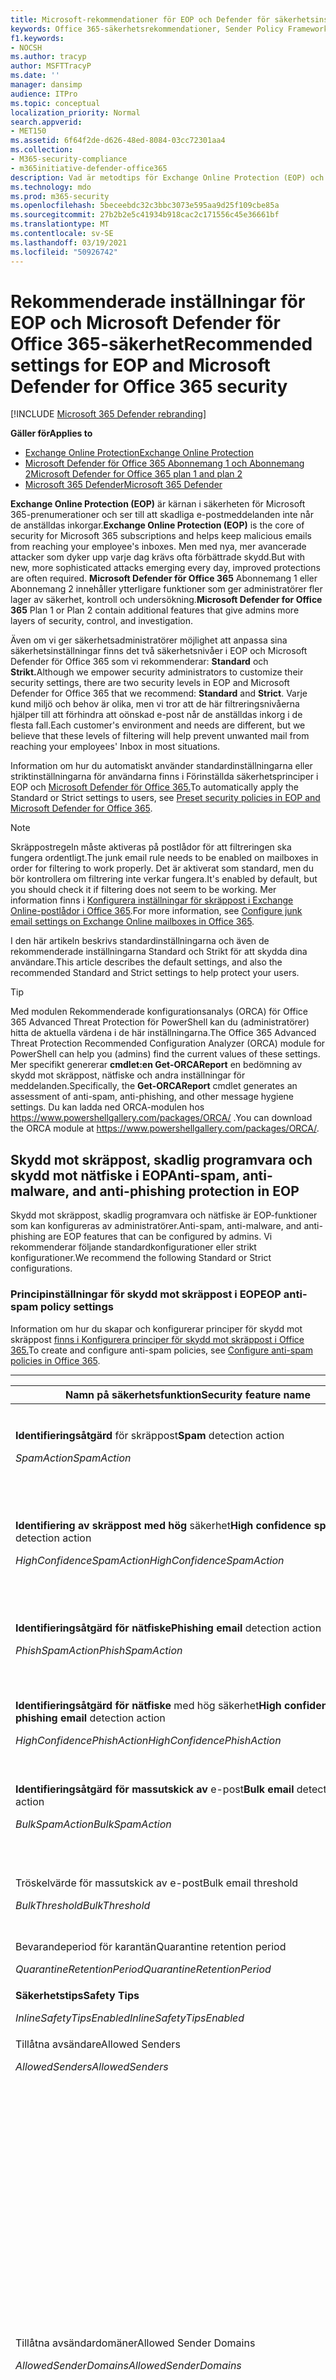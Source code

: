 ```yaml
---
title: Microsoft-rekommendationer för EOP och Defender för säkerhetsinställningar för Office 365
keywords: Office 365-säkerhetsrekommendationer, Sender Policy Framework, domänbaserad meddelanderapportering och överensstämmelse, DomainKeys Identified Mail, steg, hur det fungerar, säkerhetsbaslinjer, baslinjer för EOP, baslinjer för Defender för Office 365, konfigurera Defender för Office 365 , konfigurera EOP, konfigurera Defender för Office 365, konfigurera Defender för Office 365, konfigurera EOP, säkerhetskonfiguration
f1.keywords:
- NOCSH
ms.author: tracyp
author: MSFTTracyP
ms.date: ''
manager: dansimp
audience: ITPro
ms.topic: conceptual
localization_priority: Normal
search.appverid:
- MET150
ms.assetid: 6f64f2de-d626-48ed-8084-03cc72301aa4
ms.collection:
- M365-security-compliance
- m365initiative-defender-office365
description: Vad är metodtips för Exchange Online Protection (EOP) och Defender för Office 365-säkerhetsinställningar? Vilka är de aktuella rekommendationerna för standardskydd? Vad ska användas om du vill vara striktare? Och vad extra får du om du också använder Defender för Office 365?
ms.technology: mdo
ms.prod: m365-security
ms.openlocfilehash: 5beceebdc32c3bbc3073e595aa9d25f109cbe85a
ms.sourcegitcommit: 27b2b2e5c41934b918cac2c171556c45e36661bf
ms.translationtype: MT
ms.contentlocale: sv-SE
ms.lasthandoff: 03/19/2021
ms.locfileid: "50926742"
---
```

# <a name="recommended-settings-for-eop-and-microsoft-defender-for-office-365-security"></a><span data-ttu-id="676de-107">Rekommenderade inställningar för EOP och Microsoft Defender för Office 365-säkerhet</span><span class="sxs-lookup"><span data-stu-id="676de-107">Recommended settings for EOP and Microsoft Defender for Office 365 security</span></span>

[!INCLUDE [Microsoft 365 Defender rebranding](../includes/microsoft-defender-for-office.md)]

<span data-ttu-id="676de-108">**Gäller för**</span><span class="sxs-lookup"><span data-stu-id="676de-108">**Applies to**</span></span>
- [<span data-ttu-id="676de-109">Exchange Online Protection</span><span class="sxs-lookup"><span data-stu-id="676de-109">Exchange Online Protection</span></span>](exchange-online-protection-overview.md)
- [<span data-ttu-id="676de-110">Microsoft Defender för Office 365 Abonnemang 1 och Abonnemang 2</span><span class="sxs-lookup"><span data-stu-id="676de-110">Microsoft Defender for Office 365 plan 1 and plan 2</span></span>](office-365-atp.md)
- [<span data-ttu-id="676de-111">Microsoft 365 Defender</span><span class="sxs-lookup"><span data-stu-id="676de-111">Microsoft 365 Defender</span></span>](../mtp/microsoft-threat-protection.md)

<span data-ttu-id="676de-112">**Exchange Online Protection (EOP)** är kärnan i säkerheten för Microsoft 365-prenumerationer och ser till att skadliga e-postmeddelanden inte når de anställdas inkorgar.</span><span class="sxs-lookup"><span data-stu-id="676de-112">**Exchange Online Protection (EOP)** is the core of security for Microsoft 365 subscriptions and helps keep malicious emails from reaching your employee's inboxes.</span></span> <span data-ttu-id="676de-113">Men med nya, mer avancerade attacker som dyker upp varje dag krävs ofta förbättrade skydd.</span><span class="sxs-lookup"><span data-stu-id="676de-113">But with new, more sophisticated attacks emerging every day, improved protections are often required.</span></span> <span data-ttu-id="676de-114">**Microsoft Defender för Office 365** Abonnemang 1 eller Abonnemang 2 innehåller ytterligare funktioner som ger administratörer fler lager av säkerhet, kontroll och undersökning.</span><span class="sxs-lookup"><span data-stu-id="676de-114">**Microsoft Defender for Office 365** Plan 1 or Plan 2 contain additional features that give admins more layers of security, control, and investigation.</span></span>

<span data-ttu-id="676de-115">Även om vi ger säkerhetsadministratörer möjlighet att anpassa sina säkerhetsinställningar finns det två säkerhetsnivåer i EOP och Microsoft Defender för Office 365 som vi rekommenderar: **Standard** och **Strikt.**</span><span class="sxs-lookup"><span data-stu-id="676de-115">Although we empower security administrators to customize their security settings, there are two security levels in EOP and Microsoft Defender for Office 365 that we recommend: **Standard** and **Strict**.</span></span> <span data-ttu-id="676de-116">Varje kund miljö och behov är olika, men vi tror att de här filtreringsnivåerna hjälper till att förhindra att oönskad e-post når de anställdas inkorg i de flesta fall.</span><span class="sxs-lookup"><span data-stu-id="676de-116">Each customer's environment and needs are different, but we believe that these levels of filtering will help prevent unwanted mail from reaching your employees' Inbox in most situations.</span></span>

<span data-ttu-id="676de-117">Information om hur du automatiskt använder standardinställningarna eller striktinställningarna för användarna finns i Förinställda säkerhetsprinciper i EOP och [Microsoft Defender för Office 365.](preset-security-policies.md)</span><span class="sxs-lookup"><span data-stu-id="676de-117">To automatically apply the Standard or Strict settings to users, see [Preset security policies in EOP and Microsoft Defender for Office 365](preset-security-policies.md).</span></span>

> [!NOTE]
> <span data-ttu-id="676de-118">Skräppostregeln måste aktiveras på postlådor för att filtreringen ska fungera ordentligt.</span><span class="sxs-lookup"><span data-stu-id="676de-118">The junk email rule needs to be enabled on mailboxes in order for filtering to work properly.</span></span> <span data-ttu-id="676de-119">Det är aktiverat som standard, men du bör kontrollera om filtrering inte verkar fungera.</span><span class="sxs-lookup"><span data-stu-id="676de-119">It's enabled by default, but you should check it if filtering does not seem to be working.</span></span> <span data-ttu-id="676de-120">Mer information finns i [Konfigurera inställningar för skräppost i Exchange Online-postlådor i Office 365](configure-junk-email-settings-on-exo-mailboxes.md).</span><span class="sxs-lookup"><span data-stu-id="676de-120">For more information, see [Configure junk email settings on Exchange Online mailboxes in Office 365](configure-junk-email-settings-on-exo-mailboxes.md).</span></span>

<span data-ttu-id="676de-121">I den här artikeln beskrivs standardinställningarna och även de rekommenderade inställningarna Standard och Strikt för att skydda dina användare.</span><span class="sxs-lookup"><span data-stu-id="676de-121">This article describes the default settings, and also the recommended Standard and Strict settings to help protect your users.</span></span>

> [!TIP]
> <span data-ttu-id="676de-122">Med modulen Rekommenderade konfigurationsanalys (ORCA) för Office 365 Advanced Threat Protection för PowerShell kan du (administratörer) hitta de aktuella värdena i de här inställningarna.</span><span class="sxs-lookup"><span data-stu-id="676de-122">The Office 365 Advanced Threat Protection Recommended Configuration Analyzer (ORCA) module for PowerShell can help you (admins) find the current values of these settings.</span></span> <span data-ttu-id="676de-123">Mer specifikt genererar **cmdlet:en Get-ORCAReport** en bedömning av skydd mot skräppost, nätfiske och andra inställningar för meddelanden.</span><span class="sxs-lookup"><span data-stu-id="676de-123">Specifically, the **Get-ORCAReport** cmdlet generates an assessment of anti-spam, anti-phishing, and other message hygiene settings.</span></span> <span data-ttu-id="676de-124">Du kan ladda ned ORCA-modulen hos <https://www.powershellgallery.com/packages/ORCA/> .</span><span class="sxs-lookup"><span data-stu-id="676de-124">You can download the ORCA module at <https://www.powershellgallery.com/packages/ORCA/>.</span></span>

## <a name="anti-spam-anti-malware-and-anti-phishing-protection-in-eop"></a><span data-ttu-id="676de-125">Skydd mot skräppost, skadlig programvara och skydd mot nätfiske i EOP</span><span class="sxs-lookup"><span data-stu-id="676de-125">Anti-spam, anti-malware, and anti-phishing protection in EOP</span></span>

<span data-ttu-id="676de-126">Skydd mot skräppost, skadlig programvara och nätfiske är EOP-funktioner som kan konfigureras av administratörer.</span><span class="sxs-lookup"><span data-stu-id="676de-126">Anti-spam, anti-malware, and anti-phishing are EOP features that can be configured by admins.</span></span> <span data-ttu-id="676de-127">Vi rekommenderar följande standardkonfigurationer eller strikt konfigurationer.</span><span class="sxs-lookup"><span data-stu-id="676de-127">We recommend the following Standard or Strict configurations.</span></span>

### <a name="eop-anti-spam-policy-settings"></a><span data-ttu-id="676de-128">Principinställningar för skydd mot skräppost i EOP</span><span class="sxs-lookup"><span data-stu-id="676de-128">EOP anti-spam policy settings</span></span>

<span data-ttu-id="676de-129">Information om hur du skapar och konfigurerar principer för skydd mot skräppost [finns i Konfigurera principer för skydd mot skräppost i Office 365.](configure-your-spam-filter-policies.md)</span><span class="sxs-lookup"><span data-stu-id="676de-129">To create and configure anti-spam policies, see [Configure anti-spam policies in Office 365](configure-your-spam-filter-policies.md).</span></span>

****

|<span data-ttu-id="676de-130">Namn på säkerhetsfunktion</span><span class="sxs-lookup"><span data-stu-id="676de-130">Security feature name</span></span>|<span data-ttu-id="676de-131">Standard</span><span class="sxs-lookup"><span data-stu-id="676de-131">Default</span></span>|<span data-ttu-id="676de-132">Standard</span><span class="sxs-lookup"><span data-stu-id="676de-132">Standard</span></span>|<span data-ttu-id="676de-133">Strikt</span><span class="sxs-lookup"><span data-stu-id="676de-133">Strict</span></span>|<span data-ttu-id="676de-134">Kommentar</span><span class="sxs-lookup"><span data-stu-id="676de-134">Comment</span></span>|
|---|:---:|:---:|:---:|---|
|<span data-ttu-id="676de-135">**Identifieringsåtgärd** för skräppost</span><span class="sxs-lookup"><span data-stu-id="676de-135">**Spam** detection action</span></span> <p> <span data-ttu-id="676de-136">_SpamAction_</span><span class="sxs-lookup"><span data-stu-id="676de-136">_SpamAction_</span></span>|<span data-ttu-id="676de-137">**Flytta meddelandet till mappen Skräppost**</span><span class="sxs-lookup"><span data-stu-id="676de-137">**Move message to Junk Email folder**</span></span> <p> `MoveToJmf`|<span data-ttu-id="676de-138">**Flytta meddelandet till mappen Skräppost**</span><span class="sxs-lookup"><span data-stu-id="676de-138">**Move message to Junk Email folder**</span></span> <p> `MoveToJmf`|<span data-ttu-id="676de-139">**Sätt meddelande i karantän**</span><span class="sxs-lookup"><span data-stu-id="676de-139">**Quarantine message**</span></span> <p> `Quarantine`||
|<span data-ttu-id="676de-140">**Identifiering av skräppost med hög** säkerhet</span><span class="sxs-lookup"><span data-stu-id="676de-140">**High confidence spam** detection action</span></span> <p> <span data-ttu-id="676de-141">_HighConfidenceSpamAction_</span><span class="sxs-lookup"><span data-stu-id="676de-141">_HighConfidenceSpamAction_</span></span>|<span data-ttu-id="676de-142">**Flytta meddelandet till mappen Skräppost**</span><span class="sxs-lookup"><span data-stu-id="676de-142">**Move message to Junk Email folder**</span></span> <p> `MoveToJmf`|<span data-ttu-id="676de-143">**Sätt meddelande i karantän**</span><span class="sxs-lookup"><span data-stu-id="676de-143">**Quarantine message**</span></span> <p> `Quarantine`|<span data-ttu-id="676de-144">**Sätt meddelande i karantän**</span><span class="sxs-lookup"><span data-stu-id="676de-144">**Quarantine message**</span></span> <p> `Quarantine`||
|<span data-ttu-id="676de-145">**Identifieringsåtgärd för nätfiske**</span><span class="sxs-lookup"><span data-stu-id="676de-145">**Phishing email** detection action</span></span> <p> <span data-ttu-id="676de-146">_PhishSpamAction_</span><span class="sxs-lookup"><span data-stu-id="676de-146">_PhishSpamAction_</span></span>|<span data-ttu-id="676de-147">**Flytta meddelandet till mappen Skräppost**</span><span class="sxs-lookup"><span data-stu-id="676de-147">**Move message to Junk Email folder**</span></span> <p> `MoveToJmf`|<span data-ttu-id="676de-148">**Sätt meddelande i karantän**</span><span class="sxs-lookup"><span data-stu-id="676de-148">**Quarantine message**</span></span> <p> `Quarantine`|<span data-ttu-id="676de-149">**Sätt meddelande i karantän**</span><span class="sxs-lookup"><span data-stu-id="676de-149">**Quarantine message**</span></span> <p> `Quarantine`||
|<span data-ttu-id="676de-150">**Identifieringsåtgärd för nätfiske** med hög säkerhet</span><span class="sxs-lookup"><span data-stu-id="676de-150">**High confidence phishing email** detection action</span></span> <p> <span data-ttu-id="676de-151">_HighConfidencePhishAction_</span><span class="sxs-lookup"><span data-stu-id="676de-151">_HighConfidencePhishAction_</span></span>|<span data-ttu-id="676de-152">**Sätt meddelande i karantän**</span><span class="sxs-lookup"><span data-stu-id="676de-152">**Quarantine message**</span></span> <p> `Quarantine`|<span data-ttu-id="676de-153">**Sätt meddelande i karantän**</span><span class="sxs-lookup"><span data-stu-id="676de-153">**Quarantine message**</span></span> <p> `Quarantine`|<span data-ttu-id="676de-154">**Sätt meddelande i karantän**</span><span class="sxs-lookup"><span data-stu-id="676de-154">**Quarantine message**</span></span> <p> `Quarantine`||
|<span data-ttu-id="676de-155">**Identifieringsåtgärd för massutskick av** e-post</span><span class="sxs-lookup"><span data-stu-id="676de-155">**Bulk email** detection action</span></span> <p> <span data-ttu-id="676de-156">_BulkSpamAction_</span><span class="sxs-lookup"><span data-stu-id="676de-156">_BulkSpamAction_</span></span>|<span data-ttu-id="676de-157">**Flytta meddelandet till mappen Skräppost**</span><span class="sxs-lookup"><span data-stu-id="676de-157">**Move message to Junk Email folder**</span></span> <p> `MoveToJmf`|<span data-ttu-id="676de-158">**Flytta meddelandet till mappen Skräppost**</span><span class="sxs-lookup"><span data-stu-id="676de-158">**Move message to Junk Email folder**</span></span> <p> `MoveToJmf`|<span data-ttu-id="676de-159">**Sätt meddelande i karantän**</span><span class="sxs-lookup"><span data-stu-id="676de-159">**Quarantine message**</span></span> <p> `Quarantine`||
|<span data-ttu-id="676de-160">Tröskelvärde för massutskick av e-post</span><span class="sxs-lookup"><span data-stu-id="676de-160">Bulk email threshold</span></span> <p> <span data-ttu-id="676de-161">_BulkThreshold_</span><span class="sxs-lookup"><span data-stu-id="676de-161">_BulkThreshold_</span></span>|<span data-ttu-id="676de-162">7</span><span class="sxs-lookup"><span data-stu-id="676de-162">7</span></span>|<span data-ttu-id="676de-163">6</span><span class="sxs-lookup"><span data-stu-id="676de-163">6</span></span>|<span data-ttu-id="676de-164">4</span><span class="sxs-lookup"><span data-stu-id="676de-164">4</span></span>|<span data-ttu-id="676de-165">Mer information finns i [Nivå för mass klagomål (BCL) i Office 365.](bulk-complaint-level-values.md)</span><span class="sxs-lookup"><span data-stu-id="676de-165">For details, see [Bulk complaint level (BCL) in Office 365](bulk-complaint-level-values.md).</span></span>|
|<span data-ttu-id="676de-166">Bevarandeperiod för karantän</span><span class="sxs-lookup"><span data-stu-id="676de-166">Quarantine retention period</span></span> <p> <span data-ttu-id="676de-167">_QuarantineRetentionPeriod_</span><span class="sxs-lookup"><span data-stu-id="676de-167">_QuarantineRetentionPeriod_</span></span>|<span data-ttu-id="676de-168">15 dagar</span><span class="sxs-lookup"><span data-stu-id="676de-168">15 days</span></span>|<span data-ttu-id="676de-169">30 dagar</span><span class="sxs-lookup"><span data-stu-id="676de-169">30 days</span></span>|<span data-ttu-id="676de-170">30 dagar</span><span class="sxs-lookup"><span data-stu-id="676de-170">30 days</span></span>||
|<span data-ttu-id="676de-171">**Säkerhetstips**</span><span class="sxs-lookup"><span data-stu-id="676de-171">**Safety Tips**</span></span> <p> <span data-ttu-id="676de-172">_InlineSafetyTipsEnabled_</span><span class="sxs-lookup"><span data-stu-id="676de-172">_InlineSafetyTipsEnabled_</span></span>|<span data-ttu-id="676de-173">På</span><span class="sxs-lookup"><span data-stu-id="676de-173">On</span></span> <p> `$true`|<span data-ttu-id="676de-174">På</span><span class="sxs-lookup"><span data-stu-id="676de-174">On</span></span> <p> `$true`|<span data-ttu-id="676de-175">På</span><span class="sxs-lookup"><span data-stu-id="676de-175">On</span></span> <p> `$true`||
|<span data-ttu-id="676de-176">Tillåtna avsändare</span><span class="sxs-lookup"><span data-stu-id="676de-176">Allowed Senders</span></span> <p> <span data-ttu-id="676de-177">_AllowedSenders_</span><span class="sxs-lookup"><span data-stu-id="676de-177">_AllowedSenders_</span></span>|<span data-ttu-id="676de-178">Inga</span><span class="sxs-lookup"><span data-stu-id="676de-178">None</span></span>|<span data-ttu-id="676de-179">Inga</span><span class="sxs-lookup"><span data-stu-id="676de-179">None</span></span>|<span data-ttu-id="676de-180">Inga</span><span class="sxs-lookup"><span data-stu-id="676de-180">None</span></span>||
|<span data-ttu-id="676de-181">Tillåtna avsändardomäner</span><span class="sxs-lookup"><span data-stu-id="676de-181">Allowed Sender Domains</span></span> <p> <span data-ttu-id="676de-182">_AllowedSenderDomains_</span><span class="sxs-lookup"><span data-stu-id="676de-182">_AllowedSenderDomains_</span></span>|<span data-ttu-id="676de-183">Inga</span><span class="sxs-lookup"><span data-stu-id="676de-183">None</span></span>|<span data-ttu-id="676de-184">Inga</span><span class="sxs-lookup"><span data-stu-id="676de-184">None</span></span>|<span data-ttu-id="676de-185">Inga</span><span class="sxs-lookup"><span data-stu-id="676de-185">None</span></span>|<span data-ttu-id="676de-186">Det kan vara en mycket dålig idé att lägga till domäner i listan med tillåtna avsändare.</span><span class="sxs-lookup"><span data-stu-id="676de-186">Adding domains to the allowed senders list is a very bad idea.</span></span> <span data-ttu-id="676de-187">Attacker skulle kunna skicka e-post som annars skulle kunna filtreras bort.</span><span class="sxs-lookup"><span data-stu-id="676de-187">Attackers would be able to send you email that would otherwise be filtered out.</span></span> <p> <span data-ttu-id="676de-188">Använd [& förfalskningsinformation](learn-about-spoof-intelligence.md) i Säkerhets- och efterlevnadscenter på inställningssidan Skydd mot skräppost för att granska alla avsändare som förfalskningsavsändar-e-postadresser i organisationens **e-postdomäner** eller förfalskning av avsändar-e-postadresser på externa domäner.</span><span class="sxs-lookup"><span data-stu-id="676de-188">Use [spoof intelligence](learn-about-spoof-intelligence.md) in the Security & Compliance Center on the **Anti-spam settings** page to review all senders who are spoofing sender email addresses in your organization's email domains or spoofing sender email addresses in external domains.</span></span>|
|<span data-ttu-id="676de-189">Spärrade avsändare</span><span class="sxs-lookup"><span data-stu-id="676de-189">Blocked Senders</span></span> <p> <span data-ttu-id="676de-190">_BlockedSenders_</span><span class="sxs-lookup"><span data-stu-id="676de-190">_BlockedSenders_</span></span>|<span data-ttu-id="676de-191">Inga</span><span class="sxs-lookup"><span data-stu-id="676de-191">None</span></span>|<span data-ttu-id="676de-192">Inga</span><span class="sxs-lookup"><span data-stu-id="676de-192">None</span></span>|<span data-ttu-id="676de-193">Inga</span><span class="sxs-lookup"><span data-stu-id="676de-193">None</span></span>||
|<span data-ttu-id="676de-194">Spärrade avsändardomäner</span><span class="sxs-lookup"><span data-stu-id="676de-194">Blocked Sender Domains</span></span> <p> <span data-ttu-id="676de-195">_BlockedSenderDomains_</span><span class="sxs-lookup"><span data-stu-id="676de-195">_BlockedSenderDomains_</span></span>|<span data-ttu-id="676de-196">Inga</span><span class="sxs-lookup"><span data-stu-id="676de-196">None</span></span>|<span data-ttu-id="676de-197">Inga</span><span class="sxs-lookup"><span data-stu-id="676de-197">None</span></span>|<span data-ttu-id="676de-198">Inga</span><span class="sxs-lookup"><span data-stu-id="676de-198">None</span></span>||
|<span data-ttu-id="676de-199">**Aktivera skräppost-aviseringar för slutanvändaren**</span><span class="sxs-lookup"><span data-stu-id="676de-199">**Enable end-user spam notifications**</span></span> <p> <span data-ttu-id="676de-200">_EnableEndUserSpamNotifications_</span><span class="sxs-lookup"><span data-stu-id="676de-200">_EnableEndUserSpamNotifications_</span></span>|<span data-ttu-id="676de-201">Inaktiverad</span><span class="sxs-lookup"><span data-stu-id="676de-201">Disabled</span></span> <p> `$false`|<span data-ttu-id="676de-202">Aktiverad</span><span class="sxs-lookup"><span data-stu-id="676de-202">Enabled</span></span> <p> `$true`|<span data-ttu-id="676de-203">Aktiverad</span><span class="sxs-lookup"><span data-stu-id="676de-203">Enabled</span></span> <p> `$true`||
|<span data-ttu-id="676de-204">**Skicka skräppost-aviseringar till slutanvändare var (dagar)**</span><span class="sxs-lookup"><span data-stu-id="676de-204">**Send end-user spam notifications every (days)**</span></span> <p> <span data-ttu-id="676de-205">_EndUserSpamNotificationFrequency_</span><span class="sxs-lookup"><span data-stu-id="676de-205">_EndUserSpamNotificationFrequency_</span></span>|<span data-ttu-id="676de-206">3 dagar</span><span class="sxs-lookup"><span data-stu-id="676de-206">3 days</span></span>|<span data-ttu-id="676de-207">3 dagar</span><span class="sxs-lookup"><span data-stu-id="676de-207">3 days</span></span>|<span data-ttu-id="676de-208">3 dagar</span><span class="sxs-lookup"><span data-stu-id="676de-208">3 days</span></span>||
|<span data-ttu-id="676de-209">**Spam ZAP**</span><span class="sxs-lookup"><span data-stu-id="676de-209">**Spam ZAP**</span></span> <p> <span data-ttu-id="676de-210">_SpamZapEnabled_</span><span class="sxs-lookup"><span data-stu-id="676de-210">_SpamZapEnabled_</span></span>|<span data-ttu-id="676de-211">Aktiverad</span><span class="sxs-lookup"><span data-stu-id="676de-211">Enabled</span></span> <p> `$true`|<span data-ttu-id="676de-212">Aktiverad</span><span class="sxs-lookup"><span data-stu-id="676de-212">Enabled</span></span> <p> `$true`|<span data-ttu-id="676de-213">Aktiverad</span><span class="sxs-lookup"><span data-stu-id="676de-213">Enabled</span></span> <p> `$true`||
|<span data-ttu-id="676de-214">**Phish ZAP**</span><span class="sxs-lookup"><span data-stu-id="676de-214">**Phish ZAP**</span></span> <p> <span data-ttu-id="676de-215">_PhishZapEnabled_</span><span class="sxs-lookup"><span data-stu-id="676de-215">_PhishZapEnabled_</span></span>|<span data-ttu-id="676de-216">Aktiverad</span><span class="sxs-lookup"><span data-stu-id="676de-216">Enabled</span></span> <p> `$true`|<span data-ttu-id="676de-217">Aktiverad</span><span class="sxs-lookup"><span data-stu-id="676de-217">Enabled</span></span> <p> `$true`|<span data-ttu-id="676de-218">Aktiverad</span><span class="sxs-lookup"><span data-stu-id="676de-218">Enabled</span></span> <p> `$true`||
|<span data-ttu-id="676de-219">_MarkAsSpamBulkMail_</span><span class="sxs-lookup"><span data-stu-id="676de-219">_MarkAsSpamBulkMail_</span></span>|<span data-ttu-id="676de-220">På</span><span class="sxs-lookup"><span data-stu-id="676de-220">On</span></span>|<span data-ttu-id="676de-221">På</span><span class="sxs-lookup"><span data-stu-id="676de-221">On</span></span>|<span data-ttu-id="676de-222">På</span><span class="sxs-lookup"><span data-stu-id="676de-222">On</span></span>|<span data-ttu-id="676de-223">Den här inställningen är endast tillgänglig i PowerShell.</span><span class="sxs-lookup"><span data-stu-id="676de-223">This setting is only available in PowerShell.</span></span>|
|

<span data-ttu-id="676de-224">Det finns flera andra avancerade asf-inställningar (Advanced Spam Filter) i principer mot skräppost som håller på att föraktas.</span><span class="sxs-lookup"><span data-stu-id="676de-224">There are several other Advanced Spam Filter (ASF) settings in anti-spam policies that are in the process of being deprecated.</span></span> <span data-ttu-id="676de-225">Mer information om tidslinjerna för avskrivningen av dessa funktioner anges utanför den här artikeln.</span><span class="sxs-lookup"><span data-stu-id="676de-225">More information on the timelines for the depreciation of these features will be communicated outside of this article.</span></span>

<span data-ttu-id="676de-226">Vi rekommenderar att du inaktiverar de här **ASF-inställningarna** för både **standard-** och **strikt-nivåer.**</span><span class="sxs-lookup"><span data-stu-id="676de-226">We recommend that you turn these ASF settings **Off** for both **Standard** and **Strict** levels.</span></span> <span data-ttu-id="676de-227">Mer information om ASF-inställningar finns i [Avancerade inställningar för skräppostfilter (ASF) i Office 365.](advanced-spam-filtering-asf-options.md)</span><span class="sxs-lookup"><span data-stu-id="676de-227">For more information about ASF settings, see [Advanced Spam Filter (ASF) settings in Office 365](advanced-spam-filtering-asf-options.md).</span></span>

****

|<span data-ttu-id="676de-228">Namn på säkerhetsfunktion</span><span class="sxs-lookup"><span data-stu-id="676de-228">Security feature name</span></span>|<span data-ttu-id="676de-229">Kommentar</span><span class="sxs-lookup"><span data-stu-id="676de-229">Comment</span></span>|
|---|---|
|<span data-ttu-id="676de-230">**Bildlänkar till fjärrwebbplatser** _(IncreaseScoreWithImageLinks_)</span><span class="sxs-lookup"><span data-stu-id="676de-230">**Image links to remote sites** (_IncreaseScoreWithImageLinks_)</span></span>||
|<span data-ttu-id="676de-231">**Numerisk IP-adress i URL** (_IncreaseScoreWithNumericIps_)</span><span class="sxs-lookup"><span data-stu-id="676de-231">**Numeric IP address in URL** (_IncreaseScoreWithNumericIps_)</span></span>||
|<span data-ttu-id="676de-232">**UL-omdirigering till annan port** (_IncreaseScoreWithRedirectToOtherPort_)</span><span class="sxs-lookup"><span data-stu-id="676de-232">**UL redirect to other port** (_IncreaseScoreWithRedirectToOtherPort_)</span></span>||
|<span data-ttu-id="676de-233">**URL till .biz- eller .info-webbplatser** (_IncreaseScoreWithBizOrInfoUrls_)</span><span class="sxs-lookup"><span data-stu-id="676de-233">**URL to .biz or .info websites** (_IncreaseScoreWithBizOrInfoUrls_)</span></span>||
|<span data-ttu-id="676de-234">**Tomma meddelanden** _(MarkAsSpamEmptyMessages_)</span><span class="sxs-lookup"><span data-stu-id="676de-234">**Empty messages** (_MarkAsSpamEmptyMessages_)</span></span>||
|<span data-ttu-id="676de-235">**JavaScript eller VBScript i HTML** (_MarkAsSpamJavaScriptInHtml_)</span><span class="sxs-lookup"><span data-stu-id="676de-235">**JavaScript or VBScript in HTML** (_MarkAsSpamJavaScriptInHtml_)</span></span>||
|<span data-ttu-id="676de-236">**Frame- eller IFrame-taggar i HTML** (_MarkAsSpamFramesInHtml_)</span><span class="sxs-lookup"><span data-stu-id="676de-236">**Frame or IFrame tags in HTML** (_MarkAsSpamFramesInHtml_)</span></span>||
|<span data-ttu-id="676de-237">**Objekttaggar i HTML** (_MarkAsSpamObjectTagsInHtml_)</span><span class="sxs-lookup"><span data-stu-id="676de-237">**Object tags in HTML** (_MarkAsSpamObjectTagsInHtml_)</span></span>||
|<span data-ttu-id="676de-238">**Bädda in taggar i HTML** (_MarkAsSpamEmbedTagsInHtml_)</span><span class="sxs-lookup"><span data-stu-id="676de-238">**Embed tags in HTML** (_MarkAsSpamEmbedTagsInHtml_)</span></span>||
|<span data-ttu-id="676de-239">**Formulärtaggar i HTML** (_MarkAsSpamFormTagsInHtml_)</span><span class="sxs-lookup"><span data-stu-id="676de-239">**Form tags in HTML** (_MarkAsSpamFormTagsInHtml_)</span></span>||
|<span data-ttu-id="676de-240">**Webbbuggar i HTML** (_MarkAsSpamWebBugsInHtml_)</span><span class="sxs-lookup"><span data-stu-id="676de-240">**Web bugs in HTML** (_MarkAsSpamWebBugsInHtml_)</span></span>||
|<span data-ttu-id="676de-241">**Använda listan över känsliga ord** _(MarkAsSpamSensitiveWordList)_</span><span class="sxs-lookup"><span data-stu-id="676de-241">**Apply sensitive word list** (_MarkAsSpamSensitiveWordList_)</span></span>||
|<span data-ttu-id="676de-242">**SPF-post: hard fail** (_MarkAsSpamSpfRecordHardFail_)</span><span class="sxs-lookup"><span data-stu-id="676de-242">**SPF record: hard fail** (_MarkAsSpamSpfRecordHardFail_)</span></span>||
|<span data-ttu-id="676de-243">**Filtrering av villkorsstyrd avsändar-ID: hard fail** (_MarkAsSpamFromAddressAuthFail_)</span><span class="sxs-lookup"><span data-stu-id="676de-243">**Conditional Sender ID filtering: hard fail** (_MarkAsSpamFromAddressAuthFail_)</span></span>||
|<span data-ttu-id="676de-244">**NDR backscatter** (_MarkAsSpamNdrBackscatter_)</span><span class="sxs-lookup"><span data-stu-id="676de-244">**NDR backscatter** (_MarkAsSpamNdrBackscatter_)</span></span>||
|

#### <a name="eop-outbound-spam-policy-settings"></a><span data-ttu-id="676de-245">Principinställningar för utgående skräppost i EOP</span><span class="sxs-lookup"><span data-stu-id="676de-245">EOP outbound spam policy settings</span></span>

<span data-ttu-id="676de-246">Information om hur du skapar och konfigurerar principer för utgående skräppost finns i [Konfigurera utgående skräppostfiltrering i Office 365.](configure-the-outbound-spam-policy.md)</span><span class="sxs-lookup"><span data-stu-id="676de-246">To create and configure outbound spam policies, see [Configure outbound spam filtering in Office 365](configure-the-outbound-spam-policy.md).</span></span>

<span data-ttu-id="676de-247">Mer information om standardbegränsningar för sändning i tjänsten finns i [Sändningsgränser.](/office365/servicedescriptions/exchange-online-service-description/exchange-online-limits#sending-limits-1)</span><span class="sxs-lookup"><span data-stu-id="676de-247">For more information about the default sending limits in the service, see [Sending limits](/office365/servicedescriptions/exchange-online-service-description/exchange-online-limits#sending-limits-1).</span></span>

****

|<span data-ttu-id="676de-248">Namn på säkerhetsfunktion</span><span class="sxs-lookup"><span data-stu-id="676de-248">Security feature name</span></span>|<span data-ttu-id="676de-249">Standard</span><span class="sxs-lookup"><span data-stu-id="676de-249">Default</span></span>|<span data-ttu-id="676de-250">Standard</span><span class="sxs-lookup"><span data-stu-id="676de-250">Standard</span></span>|<span data-ttu-id="676de-251">Strikt</span><span class="sxs-lookup"><span data-stu-id="676de-251">Strict</span></span>|<span data-ttu-id="676de-252">Kommentar</span><span class="sxs-lookup"><span data-stu-id="676de-252">Comment</span></span>|
|---|:---:|:---:|:---:|---|
|<span data-ttu-id="676de-253">**Maximalt antal mottagare per användare: Gräns för extern timme**</span><span class="sxs-lookup"><span data-stu-id="676de-253">**Maximum number of recipients per user: External hourly limit**</span></span> <p> <span data-ttu-id="676de-254">_RecipientLimitExternalPerHour_</span><span class="sxs-lookup"><span data-stu-id="676de-254">_RecipientLimitExternalPerHour_</span></span>|<span data-ttu-id="676de-255">0</span><span class="sxs-lookup"><span data-stu-id="676de-255">0</span></span>|<span data-ttu-id="676de-256">500</span><span class="sxs-lookup"><span data-stu-id="676de-256">500</span></span>|<span data-ttu-id="676de-257">400</span><span class="sxs-lookup"><span data-stu-id="676de-257">400</span></span>|<span data-ttu-id="676de-258">Standardvärdet 0 innebär att tjänstens standardinställningar används.</span><span class="sxs-lookup"><span data-stu-id="676de-258">The default value 0 means use the service defaults.</span></span>|
|<span data-ttu-id="676de-259">**Maximalt antal mottagare per användare: Gräns för intern timme**</span><span class="sxs-lookup"><span data-stu-id="676de-259">**Maximum number of recipients per user: Internal hourly limit**</span></span> <p> <span data-ttu-id="676de-260">_RecipientLimitInternalPerHour_</span><span class="sxs-lookup"><span data-stu-id="676de-260">_RecipientLimitInternalPerHour_</span></span>|<span data-ttu-id="676de-261">0</span><span class="sxs-lookup"><span data-stu-id="676de-261">0</span></span>|<span data-ttu-id="676de-262">1000</span><span class="sxs-lookup"><span data-stu-id="676de-262">1000</span></span>|<span data-ttu-id="676de-263">800</span><span class="sxs-lookup"><span data-stu-id="676de-263">800</span></span>|<span data-ttu-id="676de-264">Standardvärdet 0 innebär att tjänstens standardinställningar används.</span><span class="sxs-lookup"><span data-stu-id="676de-264">The default value 0 means use the service defaults.</span></span>|
|<span data-ttu-id="676de-265">**Maximalt antal mottagare per användare: Daglig gräns**</span><span class="sxs-lookup"><span data-stu-id="676de-265">**Maximum number of recipients per user: Daily limit**</span></span> <p> <span data-ttu-id="676de-266">_RecipientLimitPerDay_</span><span class="sxs-lookup"><span data-stu-id="676de-266">_RecipientLimitPerDay_</span></span>|<span data-ttu-id="676de-267">0</span><span class="sxs-lookup"><span data-stu-id="676de-267">0</span></span>|<span data-ttu-id="676de-268">1000</span><span class="sxs-lookup"><span data-stu-id="676de-268">1000</span></span>|<span data-ttu-id="676de-269">800</span><span class="sxs-lookup"><span data-stu-id="676de-269">800</span></span>|<span data-ttu-id="676de-270">Standardvärdet 0 innebär att tjänstens standardinställningar används.</span><span class="sxs-lookup"><span data-stu-id="676de-270">The default value 0 means use the service defaults.</span></span>|
|<span data-ttu-id="676de-271">**Åtgärd när en användare överskrider gränserna**</span><span class="sxs-lookup"><span data-stu-id="676de-271">**Action when a user exceeds the limits**</span></span> <p> <span data-ttu-id="676de-272">_ActionWhenThresholdReached_</span><span class="sxs-lookup"><span data-stu-id="676de-272">_ActionWhenThresholdReached_</span></span>|<span data-ttu-id="676de-273">**Hindra användaren från att skicka e-post till följande dag**</span><span class="sxs-lookup"><span data-stu-id="676de-273">**Restrict the user from sending mail till the following day**</span></span> <p> `BlockUserForToday`|<span data-ttu-id="676de-274">**Hindra användaren från att skicka e-post**</span><span class="sxs-lookup"><span data-stu-id="676de-274">**Restrict the user from sending mail**</span></span> <p> `BlockUser`|<span data-ttu-id="676de-275">**Hindra användaren från att skicka e-post**</span><span class="sxs-lookup"><span data-stu-id="676de-275">**Restrict the user from sending mail**</span></span> <p> `BlockUser`||
|

### <a name="eop-anti-malware-policy-settings"></a><span data-ttu-id="676de-276">Principinställningar för skydd mot skadlig programvara i EOP</span><span class="sxs-lookup"><span data-stu-id="676de-276">EOP anti-malware policy settings</span></span>

<span data-ttu-id="676de-277">Information om hur du skapar och konfigurerar principer för skadlig programvara finns [i Konfigurera principer för skadlig programvara i Office 365.](configure-anti-malware-policies.md)</span><span class="sxs-lookup"><span data-stu-id="676de-277">To create and configure anti-malware policies, see [Configure anti-malware policies in Office 365](configure-anti-malware-policies.md).</span></span>

****

|<span data-ttu-id="676de-278">Namn på säkerhetsfunktion</span><span class="sxs-lookup"><span data-stu-id="676de-278">Security feature name</span></span>|<span data-ttu-id="676de-279">Standard</span><span class="sxs-lookup"><span data-stu-id="676de-279">Default</span></span>|<span data-ttu-id="676de-280">Standard</span><span class="sxs-lookup"><span data-stu-id="676de-280">Standard</span></span>|<span data-ttu-id="676de-281">Strikt</span><span class="sxs-lookup"><span data-stu-id="676de-281">Strict</span></span>|<span data-ttu-id="676de-282">Kommentar</span><span class="sxs-lookup"><span data-stu-id="676de-282">Comment</span></span>|
|---|:---:|:---:|:---:|---|
|<span data-ttu-id="676de-283">**Vill du meddela mottagarna om deras meddelanden har satts i karantän?**</span><span class="sxs-lookup"><span data-stu-id="676de-283">**Do you want to notify recipients if their messages are quarantined?**</span></span> <p> <span data-ttu-id="676de-284">_Åtgärd_</span><span class="sxs-lookup"><span data-stu-id="676de-284">_Action_</span></span>|<span data-ttu-id="676de-285">Nej</span><span class="sxs-lookup"><span data-stu-id="676de-285">No</span></span> <p> <span data-ttu-id="676de-286">_DeleteMessage_</span><span class="sxs-lookup"><span data-stu-id="676de-286">_DeleteMessage_</span></span>|<span data-ttu-id="676de-287">Nej</span><span class="sxs-lookup"><span data-stu-id="676de-287">No</span></span> <p> <span data-ttu-id="676de-288">_DeleteMessage_</span><span class="sxs-lookup"><span data-stu-id="676de-288">_DeleteMessage_</span></span>|<span data-ttu-id="676de-289">Nej</span><span class="sxs-lookup"><span data-stu-id="676de-289">No</span></span> <p> <span data-ttu-id="676de-290">_DeleteMessage_</span><span class="sxs-lookup"><span data-stu-id="676de-290">_DeleteMessage_</span></span>|<span data-ttu-id="676de-291">Om skadlig programvara identifieras i en e-postbilaga sätts meddelandet i karantän och kan bara släppas av en administratör.</span><span class="sxs-lookup"><span data-stu-id="676de-291">If malware is detected in an email attachment, the message is quarantined and can be released only by an admin.</span></span>|
|<span data-ttu-id="676de-292">**Vanliga filter för bifogade filer**</span><span class="sxs-lookup"><span data-stu-id="676de-292">**Common Attachment Types Filter**</span></span> <p> <span data-ttu-id="676de-293">_EnableFileFilter_</span><span class="sxs-lookup"><span data-stu-id="676de-293">_EnableFileFilter_</span></span>|<span data-ttu-id="676de-294">Av</span><span class="sxs-lookup"><span data-stu-id="676de-294">Off</span></span> <p> `$false`|<span data-ttu-id="676de-295">På</span><span class="sxs-lookup"><span data-stu-id="676de-295">On</span></span> <p> `$true`|<span data-ttu-id="676de-296">På</span><span class="sxs-lookup"><span data-stu-id="676de-296">On</span></span> <p> `$true`|<span data-ttu-id="676de-297">Med den här inställningen sätts meddelanden som innehåller körbara bifogade filer i karantän beroende på filtyp, oavsett vilken bifogad fil det är.</span><span class="sxs-lookup"><span data-stu-id="676de-297">This setting quarantines messages that contain executable attachments based on file type, regardless of the attachment content.</span></span>|
|<span data-ttu-id="676de-298">**Automatisk rensning med skadlig kod utan timme**</span><span class="sxs-lookup"><span data-stu-id="676de-298">**Malware Zero-hour Auto Purge**</span></span> <p> <span data-ttu-id="676de-299">_ZapEnabled_</span><span class="sxs-lookup"><span data-stu-id="676de-299">_ZapEnabled_</span></span>|<span data-ttu-id="676de-300">På</span><span class="sxs-lookup"><span data-stu-id="676de-300">On</span></span> <p> `$true`|<span data-ttu-id="676de-301">På</span><span class="sxs-lookup"><span data-stu-id="676de-301">On</span></span> <p> `$true`|<span data-ttu-id="676de-302">På</span><span class="sxs-lookup"><span data-stu-id="676de-302">On</span></span> <p> `$true`||
|<span data-ttu-id="676de-303">**Meddela interna avsändare om** det olevererade meddelandet</span><span class="sxs-lookup"><span data-stu-id="676de-303">**Notify internal senders** of the undelivered message</span></span> <p> <span data-ttu-id="676de-304">_EnableInternalSenderNotifications_</span><span class="sxs-lookup"><span data-stu-id="676de-304">_EnableInternalSenderNotifications_</span></span>|<span data-ttu-id="676de-305">Inaktiverad</span><span class="sxs-lookup"><span data-stu-id="676de-305">Disabled</span></span> <p> `$false`|<span data-ttu-id="676de-306">Inaktiverad</span><span class="sxs-lookup"><span data-stu-id="676de-306">Disabled</span></span> <p> `$false`|<span data-ttu-id="676de-307">Inaktiverad</span><span class="sxs-lookup"><span data-stu-id="676de-307">Disabled</span></span> <p> `$false`||
|<span data-ttu-id="676de-308">**Meddela externa avsändare om** det olevererade meddelandet</span><span class="sxs-lookup"><span data-stu-id="676de-308">**Notify external senders** of the undelivered message</span></span> <p> <span data-ttu-id="676de-309">_EnableExternalSenderNotifications_</span><span class="sxs-lookup"><span data-stu-id="676de-309">_EnableExternalSenderNotifications_</span></span>|<span data-ttu-id="676de-310">Inaktiverad</span><span class="sxs-lookup"><span data-stu-id="676de-310">Disabled</span></span> <p> `$false`|<span data-ttu-id="676de-311">Inaktiverad</span><span class="sxs-lookup"><span data-stu-id="676de-311">Disabled</span></span> <p> `$false`|<span data-ttu-id="676de-312">Inaktiverad</span><span class="sxs-lookup"><span data-stu-id="676de-312">Disabled</span></span> <p> `$false`||
|

### <a name="eop-default-anti-phishing-policy-settings"></a><span data-ttu-id="676de-313">Standardinställningar för nätfiskeprincip i EOP</span><span class="sxs-lookup"><span data-stu-id="676de-313">EOP default anti-phishing policy settings</span></span>

<span data-ttu-id="676de-314">Mer information om de här inställningarna finns [i Förfalskningsinställningar.](set-up-anti-phishing-policies.md#spoof-settings)</span><span class="sxs-lookup"><span data-stu-id="676de-314">For more information about these settings, see [Spoof settings](set-up-anti-phishing-policies.md#spoof-settings).</span></span> <span data-ttu-id="676de-315">Information om hur du konfigurerar de här [inställningarna finns i Konfigurera principer för skydd mot nätfiske i EOP.](configure-anti-phishing-policies-eop.md)</span><span class="sxs-lookup"><span data-stu-id="676de-315">To configure these settings, see [Configure anti-phishing policies in EOP](configure-anti-phishing-policies-eop.md).</span></span>

****

|<span data-ttu-id="676de-316">Namn på säkerhetsfunktion</span><span class="sxs-lookup"><span data-stu-id="676de-316">Security feature name</span></span>|<span data-ttu-id="676de-317">Standard</span><span class="sxs-lookup"><span data-stu-id="676de-317">Default</span></span>|<span data-ttu-id="676de-318">Standard</span><span class="sxs-lookup"><span data-stu-id="676de-318">Standard</span></span>|<span data-ttu-id="676de-319">Strikt</span><span class="sxs-lookup"><span data-stu-id="676de-319">Strict</span></span>|<span data-ttu-id="676de-320">Kommentar</span><span class="sxs-lookup"><span data-stu-id="676de-320">Comment</span></span>|
|---|:---:|:---:|:---:|---|
|<span data-ttu-id="676de-321">**Aktivera skydd mot förfalskning**</span><span class="sxs-lookup"><span data-stu-id="676de-321">**Enable anti-spoofing protection**</span></span> <p> <span data-ttu-id="676de-322">_EnableSpoofIntelligence_</span><span class="sxs-lookup"><span data-stu-id="676de-322">_EnableSpoofIntelligence_</span></span>|<span data-ttu-id="676de-323">På</span><span class="sxs-lookup"><span data-stu-id="676de-323">On</span></span> <p> `$true`|<span data-ttu-id="676de-324">På</span><span class="sxs-lookup"><span data-stu-id="676de-324">On</span></span> <p> `$true`|<span data-ttu-id="676de-325">På</span><span class="sxs-lookup"><span data-stu-id="676de-325">On</span></span> <p> `$true`||
|<span data-ttu-id="676de-326">**Aktivera oauthenticerad avsändare**</span><span class="sxs-lookup"><span data-stu-id="676de-326">**Enable Unauthenticated Sender**</span></span> <p> <span data-ttu-id="676de-327">_EnableUnauthenticatedSender_</span><span class="sxs-lookup"><span data-stu-id="676de-327">_EnableUnauthenticatedSender_</span></span>|<span data-ttu-id="676de-328">På</span><span class="sxs-lookup"><span data-stu-id="676de-328">On</span></span> <p> `$true`|<span data-ttu-id="676de-329">På</span><span class="sxs-lookup"><span data-stu-id="676de-329">On</span></span> <p> `$true`|<span data-ttu-id="676de-330">På</span><span class="sxs-lookup"><span data-stu-id="676de-330">On</span></span> <p> `$true`|<span data-ttu-id="676de-331">Lägger till ett frågetecken (?) på avsändarens foto i Outlook för oidentifierade förfalskningsavsändare.</span><span class="sxs-lookup"><span data-stu-id="676de-331">Adds a question mark (?) to the sender's photo in Outlook for unidentified spoofed senders.</span></span> <span data-ttu-id="676de-332">Mer information finns i [Inställningar för förfalskning i principer mot nätfiske.](set-up-anti-phishing-policies.md)</span><span class="sxs-lookup"><span data-stu-id="676de-332">For more information, see [Spoof settings in anti-phishing policies](set-up-anti-phishing-policies.md).</span></span>|
|<span data-ttu-id="676de-333">**Om e-post skickas av någon som inte har tillåtelse att kapa din domän**</span><span class="sxs-lookup"><span data-stu-id="676de-333">**If email is sent by someone who's not allowed to spoof your domain**</span></span> <p> <span data-ttu-id="676de-334">_AuthenticationFailAction_</span><span class="sxs-lookup"><span data-stu-id="676de-334">_AuthenticationFailAction_</span></span>|<span data-ttu-id="676de-335">**Flytta meddelandet till mottagarnas skräppostmappar**</span><span class="sxs-lookup"><span data-stu-id="676de-335">**Move message to the recipients' Junk Email folders**</span></span> <p> `MoveToJmf`|<span data-ttu-id="676de-336">**Flytta meddelandet till mottagarnas skräppostmappar**</span><span class="sxs-lookup"><span data-stu-id="676de-336">**Move message to the recipients' Junk Email folders**</span></span> <p> `MoveToJmf`|<span data-ttu-id="676de-337">**Sätt meddelandet i karantän**</span><span class="sxs-lookup"><span data-stu-id="676de-337">**Quarantine the message**</span></span> <p> `Quarantine`|<span data-ttu-id="676de-338">Den här inställningen gäller för spärrade avsändare [i förfalskningsinformation.](learn-about-spoof-intelligence.md)</span><span class="sxs-lookup"><span data-stu-id="676de-338">This setting applies to blocked senders in [spoof intelligence](learn-about-spoof-intelligence.md).</span></span>|
|

## <a name="microsoft-defender-for-office-365-security"></a><span data-ttu-id="676de-339">Säkerhet i Microsoft Defender för Office 365</span><span class="sxs-lookup"><span data-stu-id="676de-339">Microsoft Defender for Office 365 security</span></span>

<span data-ttu-id="676de-340">Ytterligare säkerhetsfördelar följer med en Microsoft Defender för Office 365-prenumeration.</span><span class="sxs-lookup"><span data-stu-id="676de-340">Additional security benefits come with a Microsoft Defender for Office 365 subscription.</span></span> <span data-ttu-id="676de-341">De senaste nyheterna och informationen finns i Nyheter [i Defender för Office 365.](whats-new-in-office-365-atp.md)</span><span class="sxs-lookup"><span data-stu-id="676de-341">For the latest news and information, you can see [What's new in Defender for Office 365](whats-new-in-office-365-atp.md).</span></span>

> [!IMPORTANT]
>
> - <span data-ttu-id="676de-342">Standardprincipen för skydd mot nätfiske i Microsoft Defender för Office 365 ger förfalskningsskydd [och](set-up-anti-phishing-policies.md#spoof-settings) postlådeinformation för alla mottagare.</span><span class="sxs-lookup"><span data-stu-id="676de-342">The default anti-phishing policy in Microsoft Defender for Office 365 provides [spoof protection](set-up-anti-phishing-policies.md#spoof-settings) and mailbox intelligence for all recipients.</span></span> <span data-ttu-id="676de-343">De andra funktionerna för [personifieringsskydd och](#impersonation-settings-in-anti-phishing-policies-in-microsoft-defender-for-office-365) avancerade [inställningar är](#advanced-settings-in-anti-phishing-policies-in-microsoft-defender-for-office-365) dock inte konfigurerade eller aktiverade i standardprincipen.</span><span class="sxs-lookup"><span data-stu-id="676de-343">However, the other available [impersonation protection](#impersonation-settings-in-anti-phishing-policies-in-microsoft-defender-for-office-365) features and [advanced settings](#advanced-settings-in-anti-phishing-policies-in-microsoft-defender-for-office-365) are not configured or enabled in the default policy.</span></span> <span data-ttu-id="676de-344">Om du vill aktivera alla skyddsfunktioner ändrar du standardprincipen för skydd mot nätfiske eller skapar ytterligare principer mot nätfiske.</span><span class="sxs-lookup"><span data-stu-id="676de-344">To enable all protection features, modify the default anti-phishing policy or create additional anti-phishing policies.</span></span>
>
> - <span data-ttu-id="676de-345">Det finns inga standardprinciper för säkra länkar eller principer för säkra bifogade filer som automatiskt skyddar alla mottagare i organisationen.</span><span class="sxs-lookup"><span data-stu-id="676de-345">There are no default Safe Links policies or Safe Attachments policies that automatically protect all recipients in the organization.</span></span> <span data-ttu-id="676de-346">För att få skydd måste du skapa minst en princip för säkra länkar och principen för säkra bifogade filer.</span><span class="sxs-lookup"><span data-stu-id="676de-346">To get the protections, you need to create at least one Safe Links Policy and Safe Attachments policy.</span></span>
>
> - <span data-ttu-id="676de-347">[Skydd av säkra bifogade filer i SharePoint, OneDrive](atp-for-spo-odb-and-teams.md) och Microsoft Teams och skydd för säkra dokument är inte beroende av principer för säkra länkar. [](safe-docs.md)</span><span class="sxs-lookup"><span data-stu-id="676de-347">[Safe Attachments for SharePoint, OneDrive, and Microsoft Teams](atp-for-spo-odb-and-teams.md) protection and [Safe Documents](safe-docs.md) protection have no dependencies on Safe Links policies.</span></span>

<span data-ttu-id="676de-348">Om microsoft Defender för Office 365 ingår i prenumerationen, eller om du har köpt Defender för Office 365 som ett tillägg, anger du följande standardkonfigurationer eller strikt konfigurationer.</span><span class="sxs-lookup"><span data-stu-id="676de-348">If your subscription includes Microsoft Defender for Office 365 or if you've purchased Defender for Office 365 as an add-on, set the following Standard or Strict configurations.</span></span>

### <a name="anti-phishing-policy-settings-in-microsoft-defender-for-office-365"></a><span data-ttu-id="676de-349">Inställningar för mot nätfiskeprincip i Microsoft Defender för Office 365</span><span class="sxs-lookup"><span data-stu-id="676de-349">Anti-phishing policy settings in Microsoft Defender for Office 365</span></span>

<span data-ttu-id="676de-350">EOP-kunder får grundläggande skydd mot nätfiske enligt beskrivningen tidigare, men Microsoft Defender för Office 365 innehåller fler funktioner och kontroll för att förhindra, upptäcka och åtgärda angrepp.</span><span class="sxs-lookup"><span data-stu-id="676de-350">EOP customers get basic anti-phishing as previously described, but Microsoft Defender for Office 365 includes more features and control to help prevent, detect, and remediate against attacks.</span></span> <span data-ttu-id="676de-351">Information om hur du skapar och konfigurerar dessa [principer finns i Konfigurera principer för skydd mot nätfiske i Defender för Office 365.](configure-atp-anti-phishing-policies.md)</span><span class="sxs-lookup"><span data-stu-id="676de-351">To create and configure these policies, see [Configure anti-phishing policies in Defender for Office 365](configure-atp-anti-phishing-policies.md).</span></span>

#### <a name="impersonation-settings-in-anti-phishing-policies-in-microsoft-defender-for-office-365"></a><span data-ttu-id="676de-352">Inställningar för personifiering i principer för skydd mot nätfiske i Microsoft Defender för Office 365</span><span class="sxs-lookup"><span data-stu-id="676de-352">Impersonation settings in anti-phishing policies in Microsoft Defender for Office 365</span></span>

<span data-ttu-id="676de-353">Mer information om de här inställningarna finns i Inställningar för personifiering i principer för skydd mot nätfiske i [Microsoft Defender för Office 365.](set-up-anti-phishing-policies.md#impersonation-settings-in-anti-phishing-policies-in-microsoft-defender-for-office-365)</span><span class="sxs-lookup"><span data-stu-id="676de-353">For more information about these settings, see [Impersonation settings in anti-phishing policies in Microsoft Defender for Office 365](set-up-anti-phishing-policies.md#impersonation-settings-in-anti-phishing-policies-in-microsoft-defender-for-office-365).</span></span> <span data-ttu-id="676de-354">Information om hur du konfigurerar de [här inställningarna finns i Konfigurera principer för skydd mot nätfiske i Defender för Office 365.](configure-atp-anti-phishing-policies.md)</span><span class="sxs-lookup"><span data-stu-id="676de-354">To configure these settings, see [Configure anti-phishing policies in Defender for Office 365](configure-atp-anti-phishing-policies.md).</span></span>

****

|<span data-ttu-id="676de-355">Namn på säkerhetsfunktion</span><span class="sxs-lookup"><span data-stu-id="676de-355">Security feature name</span></span>|<span data-ttu-id="676de-356">Standard</span><span class="sxs-lookup"><span data-stu-id="676de-356">Default</span></span>|<span data-ttu-id="676de-357">Standard</span><span class="sxs-lookup"><span data-stu-id="676de-357">Standard</span></span>|<span data-ttu-id="676de-358">Strikt</span><span class="sxs-lookup"><span data-stu-id="676de-358">Strict</span></span>|<span data-ttu-id="676de-359">Kommentar</span><span class="sxs-lookup"><span data-stu-id="676de-359">Comment</span></span>|
|---|:---:|:---:|:---:|---|
|<span data-ttu-id="676de-360">Skyddade användare: **Lägga till användare som ska skyddas**</span><span class="sxs-lookup"><span data-stu-id="676de-360">Protected users: **Add users to protect**</span></span> <p> <span data-ttu-id="676de-361">_EnableTargetedUserProtection_</span><span class="sxs-lookup"><span data-stu-id="676de-361">_EnableTargetedUserProtection_</span></span> <p> <span data-ttu-id="676de-362">_TargetedUsersToProtect_</span><span class="sxs-lookup"><span data-stu-id="676de-362">_TargetedUsersToProtect_</span></span>|<span data-ttu-id="676de-363">Av</span><span class="sxs-lookup"><span data-stu-id="676de-363">Off</span></span> <p> `$false` <p> <span data-ttu-id="676de-364">none (ingen)</span><span class="sxs-lookup"><span data-stu-id="676de-364">none</span></span>|<span data-ttu-id="676de-365">På</span><span class="sxs-lookup"><span data-stu-id="676de-365">On</span></span> <p> `$true` <p> \<list of users\>|<span data-ttu-id="676de-366">På</span><span class="sxs-lookup"><span data-stu-id="676de-366">On</span></span> <p> `$true` <p> \<list of users\>|<span data-ttu-id="676de-367">Beroende på din organisation rekommenderar vi att du lägger till användare (meddelandeavsändare) i viktiga roller.</span><span class="sxs-lookup"><span data-stu-id="676de-367">Depending on your organization, we recommend adding users (message senders) in key roles.</span></span> <span data-ttu-id="676de-368">Internt kan skyddade avsändare vara din VD, CFO och andra högre chefer.</span><span class="sxs-lookup"><span data-stu-id="676de-368">Internally, protected senders might be your CEO, CFO, and other senior leaders.</span></span> <span data-ttu-id="676de-369">Externa användare kan vara skyddade avsändare av direktörer eller direktörer.</span><span class="sxs-lookup"><span data-stu-id="676de-369">Externally, protected senders could include council members or your board of directors.</span></span>|
|<span data-ttu-id="676de-370">Skyddade domäner: **Inkludera automatiskt de domäner jag äger**</span><span class="sxs-lookup"><span data-stu-id="676de-370">Protected domains: **Automatically include the domains I own**</span></span> <p> <span data-ttu-id="676de-371">_EnableOrganizationDomainsProtection_</span><span class="sxs-lookup"><span data-stu-id="676de-371">_EnableOrganizationDomainsProtection_</span></span>|<span data-ttu-id="676de-372">Av</span><span class="sxs-lookup"><span data-stu-id="676de-372">Off</span></span> <p> `$false`|<span data-ttu-id="676de-373">På</span><span class="sxs-lookup"><span data-stu-id="676de-373">On</span></span> <p> `$true`|<span data-ttu-id="676de-374">På</span><span class="sxs-lookup"><span data-stu-id="676de-374">On</span></span> <p> `$true`||
|<span data-ttu-id="676de-375">Skyddade domäner: **Inkludera egna domäner**</span><span class="sxs-lookup"><span data-stu-id="676de-375">Protected domains: **Include custom domains**</span></span> <p> <span data-ttu-id="676de-376">_EnableTargetedDomainsProtection_</span><span class="sxs-lookup"><span data-stu-id="676de-376">_EnableTargetedDomainsProtection_</span></span> <p> <span data-ttu-id="676de-377">_TargetedDomainsToProtect_</span><span class="sxs-lookup"><span data-stu-id="676de-377">_TargetedDomainsToProtect_</span></span>|<span data-ttu-id="676de-378">Av</span><span class="sxs-lookup"><span data-stu-id="676de-378">Off</span></span> <p> `$false` <p> <span data-ttu-id="676de-379">none (ingen)</span><span class="sxs-lookup"><span data-stu-id="676de-379">none</span></span>|<span data-ttu-id="676de-380">På</span><span class="sxs-lookup"><span data-stu-id="676de-380">On</span></span> <p> `$true` <p> \<list of domains\>|<span data-ttu-id="676de-381">På</span><span class="sxs-lookup"><span data-stu-id="676de-381">On</span></span> <p> `$true` <p> \<list of domains\>|<span data-ttu-id="676de-382">Beroende på din organisation rekommenderar vi att du lägger till domäner (avsändardomäner) som du inte äger men som du ofta interagerar med.</span><span class="sxs-lookup"><span data-stu-id="676de-382">Depending on your organization, we recommend adding domains (sender domains) that you don't own, but you frequently interact with.</span></span>|
|<span data-ttu-id="676de-383">Skyddade användare: **Om e-post skickas av en imiterad användare**</span><span class="sxs-lookup"><span data-stu-id="676de-383">Protected users: **If email is sent by an impersonated user**</span></span> <p> <span data-ttu-id="676de-384">_TargetedUserProtectionAction_</span><span class="sxs-lookup"><span data-stu-id="676de-384">_TargetedUserProtectionAction_</span></span>|<span data-ttu-id="676de-385">**Använd inte någon åtgärd**</span><span class="sxs-lookup"><span data-stu-id="676de-385">**Don't apply any action**</span></span> <p> `NoAction`|<span data-ttu-id="676de-386">**Sätt meddelandet i karantän**</span><span class="sxs-lookup"><span data-stu-id="676de-386">**Quarantine the message**</span></span> <p> `Quarantine`|<span data-ttu-id="676de-387">**Sätt meddelandet i karantän**</span><span class="sxs-lookup"><span data-stu-id="676de-387">**Quarantine the message**</span></span> <p> `Quarantine`||
|<span data-ttu-id="676de-388">Skyddade domäner: **Om e-post skickas via en imiterad domän**</span><span class="sxs-lookup"><span data-stu-id="676de-388">Protected domains: **If email is sent by an impersonated domain**</span></span> <p> <span data-ttu-id="676de-389">_TargetedDomainProtectionAction_</span><span class="sxs-lookup"><span data-stu-id="676de-389">_TargetedDomainProtectionAction_</span></span>|<span data-ttu-id="676de-390">**Använd inte någon åtgärd**</span><span class="sxs-lookup"><span data-stu-id="676de-390">**Don't apply any action**</span></span> <p> `NoAction`|<span data-ttu-id="676de-391">**Sätt meddelandet i karantän**</span><span class="sxs-lookup"><span data-stu-id="676de-391">**Quarantine the message**</span></span> <p> `Quarantine`|<span data-ttu-id="676de-392">**Sätt meddelandet i karantän**</span><span class="sxs-lookup"><span data-stu-id="676de-392">**Quarantine the message**</span></span> <p> `Quarantine`||
|<span data-ttu-id="676de-393">**Visa tips för imiterade användare**</span><span class="sxs-lookup"><span data-stu-id="676de-393">**Show tip for impersonated users**</span></span> <p> <span data-ttu-id="676de-394">_EnableSimilarUsersSafetyTips_</span><span class="sxs-lookup"><span data-stu-id="676de-394">_EnableSimilarUsersSafetyTips_</span></span>|<span data-ttu-id="676de-395">Av</span><span class="sxs-lookup"><span data-stu-id="676de-395">Off</span></span> <p> `$false`|<span data-ttu-id="676de-396">På</span><span class="sxs-lookup"><span data-stu-id="676de-396">On</span></span> <p> `$true`|<span data-ttu-id="676de-397">På</span><span class="sxs-lookup"><span data-stu-id="676de-397">On</span></span> <p> `$true`||
|<span data-ttu-id="676de-398">**Visa tips för imiterade domäner**</span><span class="sxs-lookup"><span data-stu-id="676de-398">**Show tip for impersonated domains**</span></span> <p> <span data-ttu-id="676de-399">_EnableSimilarDomainsSafetyTips_</span><span class="sxs-lookup"><span data-stu-id="676de-399">_EnableSimilarDomainsSafetyTips_</span></span>|<span data-ttu-id="676de-400">Av</span><span class="sxs-lookup"><span data-stu-id="676de-400">Off</span></span> <p> `$false`|<span data-ttu-id="676de-401">På</span><span class="sxs-lookup"><span data-stu-id="676de-401">On</span></span> <p> `$true`|<span data-ttu-id="676de-402">På</span><span class="sxs-lookup"><span data-stu-id="676de-402">On</span></span> <p> `$true`||
|<span data-ttu-id="676de-403">**Visa tips för ovanliga tecken**</span><span class="sxs-lookup"><span data-stu-id="676de-403">**Show tip for unusual characters**</span></span> <p> <span data-ttu-id="676de-404">_EnableUnusualCharactersSafetyTips_</span><span class="sxs-lookup"><span data-stu-id="676de-404">_EnableUnusualCharactersSafetyTips_</span></span>|<span data-ttu-id="676de-405">Av</span><span class="sxs-lookup"><span data-stu-id="676de-405">Off</span></span> <p> `$false`|<span data-ttu-id="676de-406">På</span><span class="sxs-lookup"><span data-stu-id="676de-406">On</span></span> <p> `$true`|<span data-ttu-id="676de-407">På</span><span class="sxs-lookup"><span data-stu-id="676de-407">On</span></span> <p> `$true`||
|<span data-ttu-id="676de-408">**Aktivera postlådeintelligens?**</span><span class="sxs-lookup"><span data-stu-id="676de-408">**Enable Mailbox intelligence?**</span></span> <p> <span data-ttu-id="676de-409">_EnableMailboxIntelligence_</span><span class="sxs-lookup"><span data-stu-id="676de-409">_EnableMailboxIntelligence_</span></span>|<span data-ttu-id="676de-410">På</span><span class="sxs-lookup"><span data-stu-id="676de-410">On</span></span> <p> `$true`|<span data-ttu-id="676de-411">På</span><span class="sxs-lookup"><span data-stu-id="676de-411">On</span></span> <p> `$true`|<span data-ttu-id="676de-412">På</span><span class="sxs-lookup"><span data-stu-id="676de-412">On</span></span> <p> `$true`||
|<span data-ttu-id="676de-413">**Vill du aktivera postlådeintelligensbaserat personifieringsskydd?**</span><span class="sxs-lookup"><span data-stu-id="676de-413">**Enable Mailbox intelligence based impersonation protection?**</span></span> <p> <span data-ttu-id="676de-414">_EnableMailboxIntelligenceProtection_</span><span class="sxs-lookup"><span data-stu-id="676de-414">_EnableMailboxIntelligenceProtection_</span></span>|<span data-ttu-id="676de-415">Av</span><span class="sxs-lookup"><span data-stu-id="676de-415">Off</span></span> <p> `$false`|<span data-ttu-id="676de-416">På</span><span class="sxs-lookup"><span data-stu-id="676de-416">On</span></span> <p> `$true`|<span data-ttu-id="676de-417">På</span><span class="sxs-lookup"><span data-stu-id="676de-417">On</span></span> <p> `$true`||
|<span data-ttu-id="676de-418">**Om e-post skickas av en imiterad användare som skyddas av postlådeinformation**</span><span class="sxs-lookup"><span data-stu-id="676de-418">**If email is sent by an impersonated user protected by mailbox intelligence**</span></span> <p> <span data-ttu-id="676de-419">_MailboxIntelligenceProtectionAction_</span><span class="sxs-lookup"><span data-stu-id="676de-419">_MailboxIntelligenceProtectionAction_</span></span>|<span data-ttu-id="676de-420">**Använd inte någon åtgärd**</span><span class="sxs-lookup"><span data-stu-id="676de-420">**Don't apply any action**</span></span> <p> `NoAction`|<span data-ttu-id="676de-421">**Flytta meddelandet till mottagarnas skräppostmappar**</span><span class="sxs-lookup"><span data-stu-id="676de-421">**Move message to the recipients' Junk Email folders**</span></span> <p> `MoveToJmf`|<span data-ttu-id="676de-422">**Sätt meddelandet i karantän**</span><span class="sxs-lookup"><span data-stu-id="676de-422">**Quarantine the message**</span></span> <p> `Quarantine`||
|<span data-ttu-id="676de-423">**Betrodda avsändare**</span><span class="sxs-lookup"><span data-stu-id="676de-423">**Trusted senders**</span></span> <p> <span data-ttu-id="676de-424">_Undantagna Kalendrar_</span><span class="sxs-lookup"><span data-stu-id="676de-424">_ExcludedSenders_</span></span>|<span data-ttu-id="676de-425">Inga</span><span class="sxs-lookup"><span data-stu-id="676de-425">None</span></span>|<span data-ttu-id="676de-426">Inga</span><span class="sxs-lookup"><span data-stu-id="676de-426">None</span></span>|<span data-ttu-id="676de-427">Inga</span><span class="sxs-lookup"><span data-stu-id="676de-427">None</span></span>|<span data-ttu-id="676de-428">Beroende på din organisation rekommenderar vi att du lägger till användare som felaktigt markeras som nätfiske på grund av endast personifiering och inte andra filter.</span><span class="sxs-lookup"><span data-stu-id="676de-428">Depending on your organization, we recommend adding users that incorrectly get marked as phishing due to impersonation only and not other filters.</span></span>|
|<span data-ttu-id="676de-429">**Betrodda domäner**</span><span class="sxs-lookup"><span data-stu-id="676de-429">**Trusted domains**</span></span> <p> <span data-ttu-id="676de-430">_ExcludedDomains_</span><span class="sxs-lookup"><span data-stu-id="676de-430">_ExcludedDomains_</span></span>|<span data-ttu-id="676de-431">Inga</span><span class="sxs-lookup"><span data-stu-id="676de-431">None</span></span>|<span data-ttu-id="676de-432">Inga</span><span class="sxs-lookup"><span data-stu-id="676de-432">None</span></span>|<span data-ttu-id="676de-433">Inga</span><span class="sxs-lookup"><span data-stu-id="676de-433">None</span></span>|<span data-ttu-id="676de-434">Beroende på din organisation rekommenderar vi att du lägger till domäner som felaktigt markeras som nätfiske på grund av endast personifiering och inte andra filter.</span><span class="sxs-lookup"><span data-stu-id="676de-434">Depending on your organization, we recommend adding domains that incorrectly get marked as phishing due to impersonation only and not other filters.</span></span>|
|

#### <a name="spoof-settings-in-anti-phishing-policies-in-microsoft-defender-for-office-365"></a><span data-ttu-id="676de-435">Inställningar för förfalskning i principer för skydd mot nätfiske i Microsoft Defender för Office 365</span><span class="sxs-lookup"><span data-stu-id="676de-435">Spoof settings in anti-phishing policies in Microsoft Defender for Office 365</span></span>

<span data-ttu-id="676de-436">Observera att det är samma inställningar som är tillgängliga i inställningarna [för skydd mot skräppost-policy i EOP.](#eop-anti-spam-policy-settings)</span><span class="sxs-lookup"><span data-stu-id="676de-436">Note that these are the same settings that are available in [anti-spam policy settings in EOP](#eop-anti-spam-policy-settings).</span></span>

****

|<span data-ttu-id="676de-437">Namn på säkerhetsfunktion</span><span class="sxs-lookup"><span data-stu-id="676de-437">Security feature name</span></span>|<span data-ttu-id="676de-438">Standard</span><span class="sxs-lookup"><span data-stu-id="676de-438">Default</span></span>|<span data-ttu-id="676de-439">Standard</span><span class="sxs-lookup"><span data-stu-id="676de-439">Standard</span></span>|<span data-ttu-id="676de-440">Strikt</span><span class="sxs-lookup"><span data-stu-id="676de-440">Strict</span></span>|<span data-ttu-id="676de-441">Kommentar</span><span class="sxs-lookup"><span data-stu-id="676de-441">Comment</span></span>|
|---|---|---|---|---|
|<span data-ttu-id="676de-442">**Aktivera skydd mot förfalskning**</span><span class="sxs-lookup"><span data-stu-id="676de-442">**Enable anti-spoofing protection**</span></span> <p> <span data-ttu-id="676de-443">_EnableSpoofIntelligence_</span><span class="sxs-lookup"><span data-stu-id="676de-443">_EnableSpoofIntelligence_</span></span>|<span data-ttu-id="676de-444">På</span><span class="sxs-lookup"><span data-stu-id="676de-444">On</span></span> <p> `$true`|<span data-ttu-id="676de-445">På</span><span class="sxs-lookup"><span data-stu-id="676de-445">On</span></span> <p> `$true`|<span data-ttu-id="676de-446">På</span><span class="sxs-lookup"><span data-stu-id="676de-446">On</span></span> <p> `$true`||
|<span data-ttu-id="676de-447">**Aktivera oauthenticerad avsändare**</span><span class="sxs-lookup"><span data-stu-id="676de-447">**Enable Unauthenticated Sender**</span></span> <p> <span data-ttu-id="676de-448">_EnableUnauthenticatedSender_</span><span class="sxs-lookup"><span data-stu-id="676de-448">_EnableUnauthenticatedSender_</span></span>|<span data-ttu-id="676de-449">På</span><span class="sxs-lookup"><span data-stu-id="676de-449">On</span></span> <p> `$true`|<span data-ttu-id="676de-450">På</span><span class="sxs-lookup"><span data-stu-id="676de-450">On</span></span> <p> `$true`|<span data-ttu-id="676de-451">På</span><span class="sxs-lookup"><span data-stu-id="676de-451">On</span></span> <p> `$true`|<span data-ttu-id="676de-452">Lägger till ett frågetecken (?) på avsändarens foto i Outlook för oidentifierade förfalskningsavsändare.</span><span class="sxs-lookup"><span data-stu-id="676de-452">Adds a question mark (?) to the sender's photo in Outlook for unidentified spoofed senders.</span></span> <span data-ttu-id="676de-453">Mer information finns i [Inställningar för förfalskning i principer mot nätfiske.](set-up-anti-phishing-policies.md)</span><span class="sxs-lookup"><span data-stu-id="676de-453">For more information, see [Spoof settings in anti-phishing policies](set-up-anti-phishing-policies.md).</span></span>|
|<span data-ttu-id="676de-454">**Om e-post skickas av någon som inte har tillåtelse att kapa din domän**</span><span class="sxs-lookup"><span data-stu-id="676de-454">**If email is sent by someone who's not allowed to spoof your domain**</span></span> <p> <span data-ttu-id="676de-455">_AuthenticationFailAction_</span><span class="sxs-lookup"><span data-stu-id="676de-455">_AuthenticationFailAction_</span></span>|<span data-ttu-id="676de-456">**Flytta meddelandet till mottagarnas skräppostmappar**</span><span class="sxs-lookup"><span data-stu-id="676de-456">**Move message to the recipients' Junk Email folders**</span></span> <p> `MoveToJmf`|<span data-ttu-id="676de-457">**Flytta meddelandet till mottagarnas skräppostmappar**</span><span class="sxs-lookup"><span data-stu-id="676de-457">**Move message to the recipients' Junk Email folders**</span></span> <p> `MoveToJmf`|<span data-ttu-id="676de-458">**Sätt meddelandet i karantän**</span><span class="sxs-lookup"><span data-stu-id="676de-458">**Quarantine the message**</span></span> <p> `Quarantine`|<span data-ttu-id="676de-459">Den här inställningen gäller för spärrade avsändare [i förfalskningsinformation.](learn-about-spoof-intelligence.md)</span><span class="sxs-lookup"><span data-stu-id="676de-459">This setting applies to blocked senders in [spoof intelligence](learn-about-spoof-intelligence.md).</span></span>|
|

#### <a name="advanced-settings-in-anti-phishing-policies-in-microsoft-defender-for-office-365"></a><span data-ttu-id="676de-460">Avancerade inställningar i principer för skydd mot nätfiske i Microsoft Defender för Office 365</span><span class="sxs-lookup"><span data-stu-id="676de-460">Advanced settings in anti-phishing policies in Microsoft Defender for Office 365</span></span>

<span data-ttu-id="676de-461">Mer information om den här inställningen finns i Avancerade tröskelvärden för nätfiske i principer mot nätfiske i [Microsoft Defender för Office 365.](set-up-anti-phishing-policies.md#advanced-phishing-thresholds-in-anti-phishing-policies-in-microsoft-defender-for-office-365)</span><span class="sxs-lookup"><span data-stu-id="676de-461">For more information about this setting, see [Advanced phishing thresholds in anti-phishing policies in Microsoft Defender for Office 365](set-up-anti-phishing-policies.md#advanced-phishing-thresholds-in-anti-phishing-policies-in-microsoft-defender-for-office-365).</span></span> <span data-ttu-id="676de-462">Information om hur du konfigurerar den [här inställningen finns i Konfigurera principer för skydd mot nätfiske i Defender för Office 365.](configure-atp-anti-phishing-policies.md)</span><span class="sxs-lookup"><span data-stu-id="676de-462">To configure this setting, see [Configure anti-phishing policies in Defender for Office 365](configure-atp-anti-phishing-policies.md).</span></span>

****

|<span data-ttu-id="676de-463">Namn på säkerhetsfunktion</span><span class="sxs-lookup"><span data-stu-id="676de-463">Security feature name</span></span>|<span data-ttu-id="676de-464">Standard</span><span class="sxs-lookup"><span data-stu-id="676de-464">Default</span></span>|<span data-ttu-id="676de-465">Standard</span><span class="sxs-lookup"><span data-stu-id="676de-465">Standard</span></span>|<span data-ttu-id="676de-466">Strikt</span><span class="sxs-lookup"><span data-stu-id="676de-466">Strict</span></span>|<span data-ttu-id="676de-467">Kommentar</span><span class="sxs-lookup"><span data-stu-id="676de-467">Comment</span></span>|
|---|:---:|:---:|:---:|---|
|<span data-ttu-id="676de-468">**Avancerade tröskelvärden för nätfiske**</span><span class="sxs-lookup"><span data-stu-id="676de-468">**Advanced phishing thresholds**</span></span> <p> <span data-ttu-id="676de-469">_PhishThresholdLevel_</span><span class="sxs-lookup"><span data-stu-id="676de-469">_PhishThresholdLevel_</span></span>|<span data-ttu-id="676de-470">**1 – Standard**</span><span class="sxs-lookup"><span data-stu-id="676de-470">**1 - Standard**</span></span> <p> `1`|<span data-ttu-id="676de-471">**2 – Aggressivt**</span><span class="sxs-lookup"><span data-stu-id="676de-471">**2 - Aggressive**</span></span> <p> `2`|<span data-ttu-id="676de-472">**3 – Mer aggressiva**</span><span class="sxs-lookup"><span data-stu-id="676de-472">**3 - More aggressive**</span></span> <p> `3`||
|

### <a name="safe-links-settings"></a><span data-ttu-id="676de-473">Inställningar för säkra länkar</span><span class="sxs-lookup"><span data-stu-id="676de-473">Safe Links settings</span></span>

<span data-ttu-id="676de-474">Säkra länkar i Defender för Office 365 innehåller globala inställningar som gäller för alla användare som är inkluderade i aktiva principer för säkra länkar och inställningar som är specifika för varje princip för säkra länkar.</span><span class="sxs-lookup"><span data-stu-id="676de-474">Safe Links in Defender for Office 365 includes global settings that apply to all users who are included in active Safe Links policies, and settings that are specific to each Safe Links policy.</span></span> <span data-ttu-id="676de-475">Mer information finns i [Säkra länkar i Defender för Office 365.](atp-safe-links.md)</span><span class="sxs-lookup"><span data-stu-id="676de-475">For more information, see [Safe Links in Defender for Office 365](atp-safe-links.md).</span></span>

#### <a name="global-settings-for-safe-links"></a><span data-ttu-id="676de-476">Globala inställningar för säkra länkar</span><span class="sxs-lookup"><span data-stu-id="676de-476">Global settings for Safe Links</span></span>

<span data-ttu-id="676de-477">Information om hur du konfigurerar de här inställningarna finns i Konfigurera globala inställningar för [säkra länkar i Defender för Office 365.](configure-global-settings-for-safe-links.md)</span><span class="sxs-lookup"><span data-stu-id="676de-477">To configure these settings, see [Configure global settings for Safe Links in Defender for Office 365](configure-global-settings-for-safe-links.md).</span></span>

<span data-ttu-id="676de-478">I PowerShell använder du cmdleten [Set-AtpPolicyForO365](/powershell/module/exchange/set-atppolicyforo365) för de här inställningarna.</span><span class="sxs-lookup"><span data-stu-id="676de-478">In PowerShell, you use the [Set-AtpPolicyForO365](/powershell/module/exchange/set-atppolicyforo365) cmdlet for these settings.</span></span>

****

|<span data-ttu-id="676de-479">Namn på säkerhetsfunktion</span><span class="sxs-lookup"><span data-stu-id="676de-479">Security feature name</span></span>|<span data-ttu-id="676de-480">Standard</span><span class="sxs-lookup"><span data-stu-id="676de-480">Default</span></span>|<span data-ttu-id="676de-481">Standard</span><span class="sxs-lookup"><span data-stu-id="676de-481">Standard</span></span>|<span data-ttu-id="676de-482">Strikt</span><span class="sxs-lookup"><span data-stu-id="676de-482">Strict</span></span>|<span data-ttu-id="676de-483">Kommentar</span><span class="sxs-lookup"><span data-stu-id="676de-483">Comment</span></span>|
|---|:---:|:---:|:---:|---|
|<span data-ttu-id="676de-484">**Använda säkra länkar i: Office 365-program**</span><span class="sxs-lookup"><span data-stu-id="676de-484">**Use Safe Links in: Office 365 applications**</span></span> <p> <span data-ttu-id="676de-485">_EnableSafeLinksForO365Clients_</span><span class="sxs-lookup"><span data-stu-id="676de-485">_EnableSafeLinksForO365Clients_</span></span>|<span data-ttu-id="676de-486">På</span><span class="sxs-lookup"><span data-stu-id="676de-486">On</span></span> <p> `$true`|<span data-ttu-id="676de-487">På</span><span class="sxs-lookup"><span data-stu-id="676de-487">On</span></span> <p> `$true`|<span data-ttu-id="676de-488">På</span><span class="sxs-lookup"><span data-stu-id="676de-488">On</span></span> <p> `$true`|<span data-ttu-id="676de-489">Använd säkra länkar i Office 365-skrivbords- och mobilprogram (iOS och Android).</span><span class="sxs-lookup"><span data-stu-id="676de-489">Use Safe Links in supported Office 365 desktop and mobile (iOS and Android) apps.</span></span> <span data-ttu-id="676de-490">Mer information finns i Inställningar [för säkra länkar för Office 365-appar.](atp-safe-links.md#safe-links-settings-for-office-365-apps)</span><span class="sxs-lookup"><span data-stu-id="676de-490">For more information, see [Safe Links settings for Office 365 apps](atp-safe-links.md#safe-links-settings-for-office-365-apps).</span></span>|
|<span data-ttu-id="676de-491">**Spåra inte när användare klickar på Säkra länkar**</span><span class="sxs-lookup"><span data-stu-id="676de-491">**Do not track when users click Safe Links**</span></span> <p> <span data-ttu-id="676de-492">_TrackClicks_</span><span class="sxs-lookup"><span data-stu-id="676de-492">_TrackClicks_</span></span>|<span data-ttu-id="676de-493">På</span><span class="sxs-lookup"><span data-stu-id="676de-493">On</span></span> <p> `$false`|<span data-ttu-id="676de-494">Av</span><span class="sxs-lookup"><span data-stu-id="676de-494">Off</span></span> <p> `$true`|<span data-ttu-id="676de-495">Av</span><span class="sxs-lookup"><span data-stu-id="676de-495">Off</span></span> <p> `$true`|<span data-ttu-id="676de-496">Om du inaktiverar den här inställningen _(ange TrackClicks_ `$true` till) spåras användarklick i Office 365-appar som stöds.</span><span class="sxs-lookup"><span data-stu-id="676de-496">Turning off this setting (setting _TrackClicks_ to `$true`) tracks user clicks in supported Office 365 apps.</span></span>|
|<span data-ttu-id="676de-497">**Låt inte användare klicka på Säkra länkar till den ursprungliga URL:en**</span><span class="sxs-lookup"><span data-stu-id="676de-497">**Do not let users click through Safe Links to original URL**</span></span> <p> <span data-ttu-id="676de-498">_AllowClickThrough_</span><span class="sxs-lookup"><span data-stu-id="676de-498">_AllowClickThrough_</span></span>|<span data-ttu-id="676de-499">På</span><span class="sxs-lookup"><span data-stu-id="676de-499">On</span></span> <p> `$false`|<span data-ttu-id="676de-500">På</span><span class="sxs-lookup"><span data-stu-id="676de-500">On</span></span> <p> `$false`|<span data-ttu-id="676de-501">På</span><span class="sxs-lookup"><span data-stu-id="676de-501">On</span></span> <p> `$false`|<span data-ttu-id="676de-502">Om du slår på den här inställningen _(inställningen AllowClickThrough_ till ) går du inte vidare till den ursprungliga `$false` URL:en i Office 365-program som stöds.</span><span class="sxs-lookup"><span data-stu-id="676de-502">Turning on this setting (setting _AllowClickThrough_ to `$false`) prevents click through to the original URL in supported Office 365 apps.</span></span>|
|

#### <a name="safe-links-policy-settings"></a><span data-ttu-id="676de-503">Principinställningar för säkra länkar</span><span class="sxs-lookup"><span data-stu-id="676de-503">Safe Links policy settings</span></span>

<span data-ttu-id="676de-504">Information om hur du konfigurerar de här inställningarna finns i Konfigurera principer för säkra länkar [i Microsoft Defender för Office 365.](set-up-atp-safe-links-policies.md)</span><span class="sxs-lookup"><span data-stu-id="676de-504">To configure these settings, see [Set up Safe Links policies in Microsoft Defender for Office 365](set-up-atp-safe-links-policies.md).</span></span>

<span data-ttu-id="676de-505">I PowerShell använder du [New-SafeLinksPolicy-](/powershell/module/exchange/new-safelinkspolicy) [och Set-SafeLinksPolicy-cmdlets](/powershell/module/exchange/set-safelinkspolicy) för dessa inställningar.</span><span class="sxs-lookup"><span data-stu-id="676de-505">In PowerShell, you use the [New-SafeLinksPolicy](/powershell/module/exchange/new-safelinkspolicy) and [Set-SafeLinksPolicy](/powershell/module/exchange/set-safelinkspolicy) cmdlets for these settings.</span></span>

> [!NOTE]
> <span data-ttu-id="676de-506">Som vi beskrivit tidigare finns det ingen standardprincip för säkra länkar.</span><span class="sxs-lookup"><span data-stu-id="676de-506">As described earlier, there is no default Safe Links policy.</span></span> <span data-ttu-id="676de-507">Värdena i kolumnen Standard är standardvärdena i nya principer för säkra länkar som du skapar.</span><span class="sxs-lookup"><span data-stu-id="676de-507">The values in the Default column are the default values in new Safe Links policies that you create.</span></span>

****

|<span data-ttu-id="676de-508">Namn på säkerhetsfunktion</span><span class="sxs-lookup"><span data-stu-id="676de-508">Security feature name</span></span>|<span data-ttu-id="676de-509">Standard</span><span class="sxs-lookup"><span data-stu-id="676de-509">Default</span></span>|<span data-ttu-id="676de-510">Standard</span><span class="sxs-lookup"><span data-stu-id="676de-510">Standard</span></span>|<span data-ttu-id="676de-511">Strikt</span><span class="sxs-lookup"><span data-stu-id="676de-511">Strict</span></span>|<span data-ttu-id="676de-512">Kommentar</span><span class="sxs-lookup"><span data-stu-id="676de-512">Comment</span></span>|
|---|:---:|:---:|:---:|---|
|<span data-ttu-id="676de-513">**Välj åtgärden för okända potentiellt skadliga URL-adresser i meddelanden**</span><span class="sxs-lookup"><span data-stu-id="676de-513">**Select the action for unknown potentially malicious URLs in messages**</span></span> <p> <span data-ttu-id="676de-514">_IsEnabled_</span><span class="sxs-lookup"><span data-stu-id="676de-514">_IsEnabled_</span></span>|<span data-ttu-id="676de-515">Av</span><span class="sxs-lookup"><span data-stu-id="676de-515">Off</span></span> <p> `$false`|<span data-ttu-id="676de-516">På</span><span class="sxs-lookup"><span data-stu-id="676de-516">On</span></span> <p> `$true`|<span data-ttu-id="676de-517">På</span><span class="sxs-lookup"><span data-stu-id="676de-517">On</span></span> <p> `$true`||
|<span data-ttu-id="676de-518">**Välj åtgärden för okända eller potentiellt skadliga URL-adresser i Microsoft Teams**</span><span class="sxs-lookup"><span data-stu-id="676de-518">**Select the action for unknown or potentially malicious URLs within Microsoft Teams**</span></span> <p> <span data-ttu-id="676de-519">_EnableSafeLinksForTeams_</span><span class="sxs-lookup"><span data-stu-id="676de-519">_EnableSafeLinksForTeams_</span></span>|<span data-ttu-id="676de-520">Av</span><span class="sxs-lookup"><span data-stu-id="676de-520">Off</span></span> <p> `$false`|<span data-ttu-id="676de-521">På</span><span class="sxs-lookup"><span data-stu-id="676de-521">On</span></span> <p> `$true`|<span data-ttu-id="676de-522">På</span><span class="sxs-lookup"><span data-stu-id="676de-522">On</span></span> <p> `$true`||
|<span data-ttu-id="676de-523">**Använd URL-skanning i realtid för misstänkta länkar och länkar som pekar på filer**</span><span class="sxs-lookup"><span data-stu-id="676de-523">**Apply real-time URL scanning for suspicious links and links that point to files**</span></span> <p> <span data-ttu-id="676de-524">_ScanUrls_</span><span class="sxs-lookup"><span data-stu-id="676de-524">_ScanUrls_</span></span>|<span data-ttu-id="676de-525">Av</span><span class="sxs-lookup"><span data-stu-id="676de-525">Off</span></span> <p> `$false`|<span data-ttu-id="676de-526">På</span><span class="sxs-lookup"><span data-stu-id="676de-526">On</span></span> <p> `$true`|<span data-ttu-id="676de-527">På</span><span class="sxs-lookup"><span data-stu-id="676de-527">On</span></span> <p> `$true`||
|<span data-ttu-id="676de-528">**Vänta tills URL-skanningen är klar innan du levererar meddelandet**</span><span class="sxs-lookup"><span data-stu-id="676de-528">**Wait for URL scanning to complete before delivering the message**</span></span> <p> <span data-ttu-id="676de-529">_DeliverMessageAfterScan_</span><span class="sxs-lookup"><span data-stu-id="676de-529">_DeliverMessageAfterScan_</span></span>|<span data-ttu-id="676de-530">Av</span><span class="sxs-lookup"><span data-stu-id="676de-530">Off</span></span> <p> `$false`|<span data-ttu-id="676de-531">På</span><span class="sxs-lookup"><span data-stu-id="676de-531">On</span></span> <p> `$true`|<span data-ttu-id="676de-532">På</span><span class="sxs-lookup"><span data-stu-id="676de-532">On</span></span> <p> `$true`||
|<span data-ttu-id="676de-533">**Använda säkra länkar i e-postmeddelanden som skickas inom organisationen**</span><span class="sxs-lookup"><span data-stu-id="676de-533">**Apply Safe Links to email messages sent within the organization**</span></span> <p> <span data-ttu-id="676de-534">_EnableForInternalSenders_</span><span class="sxs-lookup"><span data-stu-id="676de-534">_EnableForInternalSenders_</span></span>|<span data-ttu-id="676de-535">Av</span><span class="sxs-lookup"><span data-stu-id="676de-535">Off</span></span> <p> `$false`|<span data-ttu-id="676de-536">På</span><span class="sxs-lookup"><span data-stu-id="676de-536">On</span></span> <p> `$true`|<span data-ttu-id="676de-537">På</span><span class="sxs-lookup"><span data-stu-id="676de-537">On</span></span> <p> `$true`||
|<span data-ttu-id="676de-538">**Spåra inte användarklick**</span><span class="sxs-lookup"><span data-stu-id="676de-538">**Do not track user clicks**</span></span> <p> <span data-ttu-id="676de-539">_DoNotTrackUserClicks_</span><span class="sxs-lookup"><span data-stu-id="676de-539">_DoNotTrackUserClicks_</span></span>|<span data-ttu-id="676de-540">Av</span><span class="sxs-lookup"><span data-stu-id="676de-540">Off</span></span> <p> `$false`|<span data-ttu-id="676de-541">Av</span><span class="sxs-lookup"><span data-stu-id="676de-541">Off</span></span> <p> `$false`|<span data-ttu-id="676de-542">Av</span><span class="sxs-lookup"><span data-stu-id="676de-542">Off</span></span> <p> `$false`|<span data-ttu-id="676de-543">Om du inaktiverar den här inställningen _(inställningen DoNotTrackUserClicks_ `$false` till) spåras användarnas klick.</span><span class="sxs-lookup"><span data-stu-id="676de-543">Turning off this setting (setting _DoNotTrackUserClicks_ to `$false`) tracks users clicks.</span></span>|
|<span data-ttu-id="676de-544">**Tillåt inte användare att klicka till den ursprungliga URL:en**</span><span class="sxs-lookup"><span data-stu-id="676de-544">**Do not allow users to click through to original URL**</span></span> <p> <span data-ttu-id="676de-545">_DoNotAllowClickThrough_</span><span class="sxs-lookup"><span data-stu-id="676de-545">_DoNotAllowClickThrough_</span></span>|<span data-ttu-id="676de-546">Av</span><span class="sxs-lookup"><span data-stu-id="676de-546">Off</span></span> <p> `$false`|<span data-ttu-id="676de-547">På</span><span class="sxs-lookup"><span data-stu-id="676de-547">On</span></span> <p> `$true`|<span data-ttu-id="676de-548">På</span><span class="sxs-lookup"><span data-stu-id="676de-548">On</span></span> <p> `$true`|<span data-ttu-id="676de-549">Om du slår på den här inställningen _(inställningen DoNotAllowClickThrough_ till `$true` ) går du inte vidare till den ursprungliga WEBBADRESSen.</span><span class="sxs-lookup"><span data-stu-id="676de-549">Turning on this setting (setting _DoNotAllowClickThrough_ to `$true`) prevents click through to the original URL.</span></span>|
|

### <a name="safe-attachments-settings"></a><span data-ttu-id="676de-550">Inställningar för säkra bifogade filer</span><span class="sxs-lookup"><span data-stu-id="676de-550">Safe Attachments settings</span></span>

<span data-ttu-id="676de-551">Säkra bifogade filer i Microsoft Defender för Office 365 innehåller globala inställningar som inte har något samband med principer för säkra bifogade filer och inställningar som är specifika för varje princip för säkra länkar.</span><span class="sxs-lookup"><span data-stu-id="676de-551">Safe Attachments in Microsoft Defender for Office 365 includes global settings that have no relationship to Safe Attachments policies, and settings that are specific to each Safe Links policy.</span></span> <span data-ttu-id="676de-552">Mer information finns i Säkra [bifogade filer i Defender för Office 365.](atp-safe-attachments.md)</span><span class="sxs-lookup"><span data-stu-id="676de-552">For more information, see [Safe Attachments in Defender for Office 365](atp-safe-attachments.md).</span></span>

#### <a name="global-settings-for-safe-attachments"></a><span data-ttu-id="676de-553">Globala inställningar för säkra bifogade filer</span><span class="sxs-lookup"><span data-stu-id="676de-553">Global settings for Safe Attachments</span></span>

<span data-ttu-id="676de-554">Information om hur du konfigurerar de här inställningarna finns i Aktivera säkra bifogade filer för [SharePoint, OneDrive och Microsoft Teams](turn-on-atp-for-spo-odb-and-teams.md) och [Säkra dokument i Microsoft 365 E5.](safe-docs.md)</span><span class="sxs-lookup"><span data-stu-id="676de-554">To configure these settings, see [Turn on Safe Attachments for SharePoint, OneDrive, and Microsoft Teams](turn-on-atp-for-spo-odb-and-teams.md) and [Safe Documents in Microsoft 365 E5](safe-docs.md).</span></span>

<span data-ttu-id="676de-555">I PowerShell använder du cmdleten [Set-AtpPolicyForO365](/powershell/module/exchange/set-atppolicyforo365) för de här inställningarna.</span><span class="sxs-lookup"><span data-stu-id="676de-555">In PowerShell, you use the [Set-AtpPolicyForO365](/powershell/module/exchange/set-atppolicyforo365) cmdlet for these settings.</span></span>

****

|<span data-ttu-id="676de-556">Namn på säkerhetsfunktion</span><span class="sxs-lookup"><span data-stu-id="676de-556">Security feature name</span></span>|<span data-ttu-id="676de-557">Standard</span><span class="sxs-lookup"><span data-stu-id="676de-557">Default</span></span>|<span data-ttu-id="676de-558">Standard</span><span class="sxs-lookup"><span data-stu-id="676de-558">Standard</span></span>|<span data-ttu-id="676de-559">Strikt</span><span class="sxs-lookup"><span data-stu-id="676de-559">Strict</span></span>|<span data-ttu-id="676de-560">Kommentar</span><span class="sxs-lookup"><span data-stu-id="676de-560">Comment</span></span>|
|---|:---:|:---:|:---:|---|
|<span data-ttu-id="676de-561">**Aktivera Defender för Office 365 för SharePoint, OneDrive och Microsoft Teams.**</span><span class="sxs-lookup"><span data-stu-id="676de-561">**Turn on Defender for Office 365 for SharePoint, OneDrive, and Microsoft Teams**</span></span> <p> <span data-ttu-id="676de-562">_EnableATPForSPOTeamsODB_</span><span class="sxs-lookup"><span data-stu-id="676de-562">_EnableATPForSPOTeamsODB_</span></span>|<span data-ttu-id="676de-563">På</span><span class="sxs-lookup"><span data-stu-id="676de-563">On</span></span> <p> `$true`|<span data-ttu-id="676de-564">På</span><span class="sxs-lookup"><span data-stu-id="676de-564">On</span></span> <p> `$true`||
|<span data-ttu-id="676de-565">**Aktivera Säkra dokument för Office-klienter**</span><span class="sxs-lookup"><span data-stu-id="676de-565">**Turn on Safe Documents for Office clients**</span></span> <p> <span data-ttu-id="676de-566">_EnableSafeDocs_</span><span class="sxs-lookup"><span data-stu-id="676de-566">_EnableSafeDocs_</span></span>|<span data-ttu-id="676de-567">På</span><span class="sxs-lookup"><span data-stu-id="676de-567">On</span></span> <p> `$true`|<span data-ttu-id="676de-568">På</span><span class="sxs-lookup"><span data-stu-id="676de-568">On</span></span> <p> `$true`|<span data-ttu-id="676de-569">Den här inställningen är endast tillgänglig med Microsoft 365 E5- eller Microsoft 365 E5-säkerhetslicenser.</span><span class="sxs-lookup"><span data-stu-id="676de-569">This setting is only available with Microsoft 365 E5 or Microsoft 365 E5 Security licenses.</span></span> <span data-ttu-id="676de-570">Mer information finns i [Säkra dokument i Microsoft Defender för Office 365.](safe-docs.md)</span><span class="sxs-lookup"><span data-stu-id="676de-570">For more information, see [Safe Documents in Microsoft Defender for Office 365](safe-docs.md).</span></span>|
|<span data-ttu-id="676de-571">**Tillåt att andra klickar i Skyddad vy även om säkra dokument identifierat filen som skadlig**</span><span class="sxs-lookup"><span data-stu-id="676de-571">**Allow people to click through Protected View even if Safe Documents identified the file as malicious**</span></span> <p> <span data-ttu-id="676de-572">_AllowSafeDocsOpen_</span><span class="sxs-lookup"><span data-stu-id="676de-572">_AllowSafeDocsOpen_</span></span>|<span data-ttu-id="676de-573">Av</span><span class="sxs-lookup"><span data-stu-id="676de-573">Off</span></span> <p> `$false`|<span data-ttu-id="676de-574">Av</span><span class="sxs-lookup"><span data-stu-id="676de-574">Off</span></span> <p> `$false`|<span data-ttu-id="676de-575">Den här inställningen är relaterad till Säkra dokument.</span><span class="sxs-lookup"><span data-stu-id="676de-575">This setting is related to Safe Documents.</span></span>|
|

#### <a name="safe-attachments-policy-settings"></a><span data-ttu-id="676de-576">Principinställningar för säkra bifogade filer</span><span class="sxs-lookup"><span data-stu-id="676de-576">Safe Attachments policy settings</span></span>

<span data-ttu-id="676de-577">Information om hur du konfigurerar de här inställningarna finns i Konfigurera principer [för säkra bifogade filer i Defender för Office 365.](set-up-atp-safe-attachments-policies.md)</span><span class="sxs-lookup"><span data-stu-id="676de-577">To configure these settings, see [Set up Safe Attachments policies in Defender for Office 365](set-up-atp-safe-attachments-policies.md).</span></span>

<span data-ttu-id="676de-578">I PowerShell använder du [New-SafeAttachmentPolicy-](/powershell/module/exchange/new-safeattachmentpolicy) [och Set-SafeAttachmentPolicy-cmdlets](/powershell/module/exchange/set-safelinkspolicy) för de här inställningarna.</span><span class="sxs-lookup"><span data-stu-id="676de-578">In PowerShell, you use the [New-SafeAttachmentPolicy](/powershell/module/exchange/new-safeattachmentpolicy) and [Set-SafeAttachmentPolicy](/powershell/module/exchange/set-safelinkspolicy) cmdlets for these settings.</span></span>

> [!NOTE]
> <span data-ttu-id="676de-579">Som vi beskrivit tidigare finns det ingen standardprincip för säkra bifogade filer.</span><span class="sxs-lookup"><span data-stu-id="676de-579">As described earlier, there is no default Safe Attachments policy.</span></span> <span data-ttu-id="676de-580">Värdena i kolumnen Standard är standardvärdena i nya principer för säkra bifogade filer som du skapar.</span><span class="sxs-lookup"><span data-stu-id="676de-580">The values in the Default column are the default values in new Safe Attachments policies that you create.</span></span>

****

|<span data-ttu-id="676de-581">Namn på säkerhetsfunktion</span><span class="sxs-lookup"><span data-stu-id="676de-581">Security feature name</span></span>|<span data-ttu-id="676de-582">Standard</span><span class="sxs-lookup"><span data-stu-id="676de-582">Default</span></span>|<span data-ttu-id="676de-583">Standard</span><span class="sxs-lookup"><span data-stu-id="676de-583">Standard</span></span>|<span data-ttu-id="676de-584">Strikt</span><span class="sxs-lookup"><span data-stu-id="676de-584">Strict</span></span>|<span data-ttu-id="676de-585">Kommentar</span><span class="sxs-lookup"><span data-stu-id="676de-585">Comment</span></span>|
|---|:---:|:---:|:---:|---|
|<span data-ttu-id="676de-586">**Okänd information om säkra bifogade filer**</span><span class="sxs-lookup"><span data-stu-id="676de-586">**Safe Attachments unknown malware response**</span></span> <p> <span data-ttu-id="676de-587">_Åtgärd_</span><span class="sxs-lookup"><span data-stu-id="676de-587">_Action_</span></span>|<span data-ttu-id="676de-588">Blockera</span><span class="sxs-lookup"><span data-stu-id="676de-588">Block</span></span> <p> `Block`|<span data-ttu-id="676de-589">Blockera</span><span class="sxs-lookup"><span data-stu-id="676de-589">Block</span></span> <p> `Block`|<span data-ttu-id="676de-590">Blockera</span><span class="sxs-lookup"><span data-stu-id="676de-590">Block</span></span> <p> `Block`||
|<span data-ttu-id="676de-591">**Omdirigera bifogade filer vid identifiering** : Aktivera **omdirigering**</span><span class="sxs-lookup"><span data-stu-id="676de-591">**Redirect attachment on detection** : **Enable redirect**</span></span> <p> <span data-ttu-id="676de-592">_Omdirigera_</span><span class="sxs-lookup"><span data-stu-id="676de-592">_Redirect_</span></span> <p> <span data-ttu-id="676de-593">_RedirectAddress_</span><span class="sxs-lookup"><span data-stu-id="676de-593">_RedirectAddress_</span></span>|<span data-ttu-id="676de-594">Av och ingen e-postadress har angetts.</span><span class="sxs-lookup"><span data-stu-id="676de-594">Off, and no email address specified.</span></span> <p> `$true` <p> <span data-ttu-id="676de-595">none (ingen)</span><span class="sxs-lookup"><span data-stu-id="676de-595">none</span></span>|<span data-ttu-id="676de-596">På och ange en e-postadress.</span><span class="sxs-lookup"><span data-stu-id="676de-596">On, and specify an email address.</span></span> <p> `$true` <p> <span data-ttu-id="676de-597">en e-postadress</span><span class="sxs-lookup"><span data-stu-id="676de-597">an email address</span></span>|<span data-ttu-id="676de-598">På och ange en e-postadress.</span><span class="sxs-lookup"><span data-stu-id="676de-598">On, and specify an email address.</span></span> <p> `$true` <p> <span data-ttu-id="676de-599">en e-postadress</span><span class="sxs-lookup"><span data-stu-id="676de-599">an email address</span></span>|<span data-ttu-id="676de-600">Omdirigera meddelanden till en säkerhetsadministratör för granskning.</span><span class="sxs-lookup"><span data-stu-id="676de-600">Redirect messages to a security admin for review.</span></span>|
|<span data-ttu-id="676de-601">**Använd markeringen ovan om sökning efter bifogade filer med skadlig programvara inträffar, eller om det uppstår ett fel.**</span><span class="sxs-lookup"><span data-stu-id="676de-601">**Apply the above selection if malware scanning for attachments times out or error occurs.**</span></span> <p> <span data-ttu-id="676de-602">_ActionOnError_</span><span class="sxs-lookup"><span data-stu-id="676de-602">_ActionOnError_</span></span>|<span data-ttu-id="676de-603">På</span><span class="sxs-lookup"><span data-stu-id="676de-603">On</span></span> <p> `$true`|<span data-ttu-id="676de-604">På</span><span class="sxs-lookup"><span data-stu-id="676de-604">On</span></span> <p> `$true`|<span data-ttu-id="676de-605">På</span><span class="sxs-lookup"><span data-stu-id="676de-605">On</span></span> <p> `$true`||
|

## <a name="related-articles"></a><span data-ttu-id="676de-606">Relaterade artiklar</span><span class="sxs-lookup"><span data-stu-id="676de-606">Related articles</span></span>

- <span data-ttu-id="676de-607">Letar du efter rekommendationer för **e-postflödesregler i Exchange (kallas även transportregler)?**</span><span class="sxs-lookup"><span data-stu-id="676de-607">Are you looking for best practices for **Exchange mail flow rules (also known as transport rules**)?</span></span> <span data-ttu-id="676de-608">Läs [Rekommendationer för konfigurering av e-postflödesregler i Exchange Online.](/exchange/security-and-compliance/mail-flow-rules/configuration-best-practices)</span><span class="sxs-lookup"><span data-stu-id="676de-608">See [Best practices for configuring mail flow rules in Exchange Online](/exchange/security-and-compliance/mail-flow-rules/configuration-best-practices).</span></span>

- <span data-ttu-id="676de-609">Administratörer och användare kan skicka falska positiva meddelanden (bra e-postmeddelande markerat som dåligt) och falskt negativa (felaktig e-post tillåts) till Microsoft för analys.</span><span class="sxs-lookup"><span data-stu-id="676de-609">Admins and users can submit false positives (good email marked as bad) and false negatives (bad email allowed) to Microsoft for analysis.</span></span> <span data-ttu-id="676de-610">Mer informations finns i [Anmäla meddelanden och filer till Microsoft](report-junk-email-messages-to-microsoft.md).</span><span class="sxs-lookup"><span data-stu-id="676de-610">For more information, see [Report messages and files to Microsoft](report-junk-email-messages-to-microsoft.md).</span></span>

- <span data-ttu-id="676de-611">Använd de här länkarna för information om hur **du konfigurerar** [EOP-tjänsten](set-up-your-eop-service.md) **och konfigurera** Microsoft Defender för [Office 365.](office-365-atp.md)</span><span class="sxs-lookup"><span data-stu-id="676de-611">Use these links for info on how to **set up** your [EOP service](set-up-your-eop-service.md), and **configure** [Microsoft Defender for Office 365](office-365-atp.md).</span></span> <span data-ttu-id="676de-612">Kom ihåg de användbara anvisningarna i Skydda[mot hot i Office 365.](protect-against-threats.md)</span><span class="sxs-lookup"><span data-stu-id="676de-612">Don't forget the helpful directions in '[Protect Against Threats in Office 365](protect-against-threats.md)'.</span></span>

- <span data-ttu-id="676de-613">**Här hittar du** säkerhetsbaslinjer för Windows: Var hittar jag säkerhetsbaslinjerna? för GPO/lokala alternativ och Använd säkerhetsbaslinjer för att konfigurera Windows [10-enheter i Intune](/intune/protect/security-baselines) för Intune-baserad säkerhet. [](/windows/security/threat-protection/windows-security-baselines#where-can-i-get-the-security-baselines)</span><span class="sxs-lookup"><span data-stu-id="676de-613">**Security baselines for Windows** can be found here: [Where can I get the security baselines?](/windows/security/threat-protection/windows-security-baselines#where-can-i-get-the-security-baselines) for GPO/on-premises options, and [Use security baselines to configure Windows 10 devices in Intune](/intune/protect/security-baselines) for Intune-based security.</span></span> <span data-ttu-id="676de-614">En jämförelse mellan Microsoft Defender för Endpoint och Säkerhetsbaslinjer för Microsoft Intune finns i Jämför Microsoft Defender för Slutpunkt och [Windows Intune-säkerhetsbaslinjer.](/windows/security/threat-protection/microsoft-defender-atp/configure-machines-security-baseline#compare-the-microsoft-defender-atp-and-the-windows-intune-security-baselines)</span><span class="sxs-lookup"><span data-stu-id="676de-614">Finally, a comparison between Microsoft Defender for Endpoint and Microsoft Intune security baselines is available in [Compare the Microsoft Defender for Endpoint and the Windows Intune security baselines](/windows/security/threat-protection/microsoft-defender-atp/configure-machines-security-baseline#compare-the-microsoft-defender-atp-and-the-windows-intune-security-baselines).</span></span>